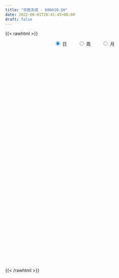 ```yaml
---
title: "华胜天成 - 600410.SH"
date: 2022-06-01T20:41:45+08:00
draft: false
---
```

{{< rawhtml >}}
    <div style="text-align: center">
        <label style="padding: 1rem;"><input style="margin-right: .5rem" type="radio" name="period" value="D" checked onclick="period_change(this)">日</label>
        <label style="padding: 1rem;"><input style="margin-right: .5rem" type="radio" name="period" value="W" onclick="period_change(this)">周</label>
        <label style="padding: 1rem;"><input style="margin-right: .5rem" type="radio" name="period" value="M" onclick="period_change(this)">月</label>
    </div>
    <div id="chart" style="height: 700px;"></div> 
    <script type="text/javascript">
        const D_v = [69247.88,100463.67,100341.13,153006.82,151535.17,101116.41,258297.51,167943.5,125331.64,129805.99,103105.23,179217.36,361509.26,1179442.74,1188783.4199999999,730028.79,515048.38,355319.3,552659.83,359901.08,374373.39,291246.68,448275.56,213821.34,176191.51,331407.83,216852.66,164697.01,276663.46,160978.26,139048.0,141288.55,140179.25,178211.87,171961.9,277904.94,705373.9,360721.02,226083.11,233293.3,279871.24,185705.41,260835.43,200640.84,256568.01,213458.53,238254.69,237160.06,141088.15,133685.34,169226.51,183416.0,126257.2,156723.6,151501.06,87183.41,111827.1,106205.1,173079.97,109061.91,86098.5,150029.02,233425.63,106593.52,78244.27,84532.81,101349.04,79813.33,93870.35,115180.89,175668.72,114642.95,123932.53,91752.19,359206.13,256859.69,167930.75,163287.6,231475.25,201350.36,225375.2,198900.03,124162.66,146781.7,125094.31,81683.02,133338.76,115079.81,137357.46,85097.6,85537.4,94667.72,83549.56,73456.1,70391.27,56892.05,51917.25,73394.75,155547.11,70335.88,86906.1,78142.95,68244.39,68118.6,58750.43,138394.9,90617.33,78700.24,67622.82,98427.9,50975.48,59137.8,98678.0,62322.8,90899.94,86863.34,102602.06,262710.89,201090.06,145022.92,172843.85,135103.63,112146.71,128182.12,90360.91,78663.43,88794.83,146744.73,127652.09,223487.41,915561.96,566722.87,351466.34,297504.8,226996.29,206145.14,248713.21,236112.35,163988.73,165591.58,174675.46,188811.16,147687.0,135399.3,138772.41,157956.94,150666.35,160708.36,144267.02,107963.39,99430.68,142267.9,120054.38,256447.04,226846.2,130569.66,165118.81,139330.95,147529.61,91189.44,230279.17,197123.06,514195.1,1435764.9099999999,598886.61,808571.26,742933.9300000001,544826.21,544408.41,362772.53,559096.02,445202.92,228856.28,243565.16,523812.46,686192.22,417455.48,421089.77,440844.4,329691.45,328409.93,329984.09,569642.28,402892.77,561504.59,615530.01,290331.86,207390.76,184396.29,188419.74,240240.57,269747.64,189895.63,654949.49,845905.48,753821.59,1018879.51,651086.85,1075747.8200000001,1261221.1000000001,1124914.54,704179.34,555358.88,565206.65,388482.78,446627.62,303151.58,369788.8,528806.74,263309.7,270870.89,196938.76,191018.47,296645.96,283312.26,223552.07,197189.85,156255.38,116140.12,218222.71,109401.78,111034.91,147035.47,198147.6,137604.1,271705.31,266632.73,198393.1,150581.64,164830.15,154858.24,198111.14,133221.17,121288.0,199269.93,123374.25,134304.53,143092.42,103927.3,181247.82,137853.33,125015.25,144281.32,223601.22,136484.93,180146.4,167712.15,101572.95,180903.12,158092.9]
const D_histogram = [0.0,0.0057308262,0.0096474926,0.0147397151,0.0228209224,0.0214764479,0.0384325637,0.044242102,0.0343890299,0.0316986103,0.0291182999,0.0343084943,0.0783910095,0.1233521559,0.1706867838,0.1784501848,0.1625055612,0.1391674652,0.1299257883,0.103606386,0.0900053095,0.0689739401,0.0314990767,-0.0054742209,-0.0274572265,-0.0343751686,-0.0536819873,-0.0611633981,-0.0925271497,-0.1109098192,-0.109754463,-0.1057105864,-0.1055517364,-0.0967849871,-0.1026198969,-0.0564466777,-0.0265544885,-0.016031528,-0.01944027,-0.017318247,-0.0079723559,-0.0054194437,0.0016887582,-0.0014878781,-0.0268953521,-0.0527181265,-0.0620111361,-0.0883948907,-0.0951882944,-0.0929588308,-0.0785972426,-0.0667778425,-0.0557428755,-0.0571381776,-0.0597393915,-0.0545276332,-0.0464823147,-0.0427203716,-0.0315321779,-0.0245002859,-0.0191099122,-0.0251982537,-0.0202356927,-0.0174951374,-0.0188037883,-0.0116899411,-0.0047487243,0.0004548912,-0.0008098202,-0.0022315498,0.0052623932,0.0045379587,0.0063481572,0.0058085924,0.0248711165,0.0436766953,0.0516632086,0.0574375374,0.0652207598,0.058390218,0.0617703361,0.0514488438,0.0444504344,0.0308659527,0.0163479262,0.003244924,0.0038336728,-0.0029898709,-0.0147329566,-0.0244431082,-0.0310379697,-0.0352637725,-0.029406502,-0.0232129707,-0.0260149186,-0.0253144098,-0.0249503606,-0.0285884747,-0.044051842,-0.0487852614,-0.0489867386,-0.0500545297,-0.0470280133,-0.0446776162,-0.0389433199,-0.0491688488,-0.0502424595,-0.0396654422,-0.0228882729,-0.0100722313,0.0002503474,0.0116592578,0.0263152954,0.0351583547,0.0474723707,0.0561027819,0.0656731507,0.0885829992,0.0948383689,0.095854551,0.0926769933,0.0804444576,0.0687379274,0.0501599756,0.0364310083,0.0238252456,0.0112536449,-0.0038540523,-0.0223032775,0.0079488426,0.0352132074,0.0514372843,0.0444575544,0.0263895723,0.0067259314,0.0011175193,-0.0030480122,-0.0111892761,-0.0181792878,-0.0170199116,-0.0146037013,-0.0057495191,-0.00607472,-0.0133988406,-0.0087408515,-0.0012642018,-0.0064498133,-0.019285346,-0.0208826468,-0.0191337725,-0.0229937692,-0.0167128334,-0.0101105124,0.0046664823,0.0148474607,0.0203038479,0.0148085238,0.014190381,0.0102474559,0.0088711967,0.0104319539,0.006708039,0.0477149666,0.0723802587,0.0853449656,0.0894636459,0.0933615842,0.086493213,0.0551706977,0.0259914474,-0.0418555427,-0.0996541958,-0.1287524138,-0.1291084526,-0.08114222,-0.0384032386,-0.0164097557,0.0055052033,0.028124109,0.040999941,0.0367897574,0.037323483,0.0534810853,0.056126346,0.0621610966,0.0405061592,0.017854967,0.0040223557,-0.0029288027,-0.009024793,-0.0142446493,-0.0339255012,-0.0539030795,-0.0556657571,-0.0311143493,-0.0110693678,0.026823517,0.0304595666,0.0366147766,0.0707462475,0.0764280356,0.0574243036,0.0461496737,0.0153164566,-0.0108780458,-0.0461688488,-0.0622314474,-0.0576001944,-0.0873350027,-0.097285039,-0.0953673871,-0.0954671127,-0.0863976485,-0.0922812849,-0.1044657708,-0.1190845009,-0.1061114404,-0.106276902,-0.0952811351,-0.0865834508,-0.0725648228,-0.05769515,-0.0448545827,-0.0530020096,-0.0622692213,-0.1022430444,-0.1438184108,-0.1462379313,-0.1485440739,-0.1273453407,-0.1049987662,-0.0796739949,-0.0523521674,-0.0238152046,-0.0023400601,0.0186938575,0.0402205129,0.0595595199,0.0668051707,0.0729587918,0.0760245491,0.0806499655,0.0890175398,0.069094793,0.0648741319,0.0622723304,0.0555742451,0.0510003847,0.0549014195,0.0599556644]
const D_fast = [0.0,0.0071635328,0.0134920723,0.0222692235,0.0360556614,0.0400802989,0.0666445557,0.0835146195,0.0822588049,0.0874930378,0.0921923025,0.1059596203,0.169639888,0.2454390733,0.3354453971,0.3878213443,0.412503111,0.4239568813,0.4471966515,0.4467788457,0.4556790966,0.4518912122,0.422291118,0.3839492651,0.3551019529,0.3395902187,0.3068629032,0.2840906428,0.2295951038,0.1834849795,0.15720172,0.13481795,0.1085888659,0.0931593684,0.0616694844,0.0937310342,0.1169846013,0.1234996798,0.1152308703,0.1130233315,0.1203761336,0.121574185,0.1291045764,0.1255559705,0.0934246585,0.0544223525,0.0296265588,-0.0188559184,-0.0494463957,-0.0704566399,-0.0757443623,-0.0806194228,-0.0835201747,-0.0992000211,-0.1167360829,-0.1251562329,-0.1287314931,-0.1356496428,-0.1323444936,-0.1314376731,-0.1308247775,-0.1432126824,-0.1433090445,-0.1449422736,-0.1509518716,-0.1467605097,-0.1410064739,-0.1356891356,-0.1371563021,-0.1391359191,-0.1303263778,-0.1299163226,-0.1265190848,-0.1256065015,-0.1003261983,-0.0706014457,-0.0496991302,-0.0295654171,-0.0054770047,0.0022900079,0.0211127101,0.0236534287,0.0277676279,0.0218996343,0.0114685894,-0.0008231818,0.0007239852,-0.0068470262,-0.0222733511,-0.0380942797,-0.0524486336,-0.0654903795,-0.0669847345,-0.0665944459,-0.0759001235,-0.081528217,-0.087401758,-0.0981869908,-0.1246633186,-0.1415930533,-0.1540412152,-0.1676226388,-0.1763531257,-0.1851721326,-0.1891736663,-0.2116914074,-0.225325633,-0.2246649763,-0.2136098751,-0.2033118913,-0.1929267258,-0.1786030009,-0.1573681395,-0.1397354916,-0.1155533829,-0.0928972762,-0.0669086197,-0.0218530214,0.0081119405,0.0330917603,0.053083451,0.0609620296,0.0664399813,0.0604020234,0.0557808082,0.0491313569,0.0393731674,0.0233019571,-0.0007230874,0.0315162433,0.0675839099,0.0966673079,0.1008019666,0.0893313776,0.0713492196,0.0660201873,0.0610926527,0.0501540697,0.0386192361,0.0355236345,0.0342889194,0.0417057219,0.039861841,0.0291880102,0.0316607865,0.0388213857,0.0320233209,0.0143664517,0.0075484891,0.0045139203,-0.0050945187,-0.0029917913,0.0010829017,0.0170265169,0.0309193605,0.0414517097,0.0396585165,0.0425879689,0.0412069078,0.0420484479,0.0462171935,0.0441702883,0.0971059576,0.1398663144,0.1741672627,0.2006518545,0.2278901888,0.2426451209,0.22511528,0.2024338915,0.1241230157,0.0414108137,-0.0198755077,-0.0525086597,-0.0248279821,0.0083101896,0.0262012337,0.0494924934,0.0791424264,0.1022682436,0.1072554994,0.1171200958,0.1466479693,0.1633248165,0.1848998413,0.1733714438,0.1551839933,0.142356971,0.1346736119,0.1263214233,0.1175404047,0.0893781775,0.0559248293,0.0402457124,0.0570185328,0.0742961724,0.1188949365,0.1301458778,0.1454547819,0.1972728146,0.2220616117,0.2174139556,0.2176767441,0.1906726412,0.1617586273,0.1149256121,0.0833051516,0.0735363561,0.0219677971,-0.0123034989,-0.0342276938,-0.0581941976,-0.0707241456,-0.0996781032,-0.1379790318,-0.1823688871,-0.1959236867,-0.2226583738,-0.2354828907,-0.248431069,-0.2525536467,-0.2521077615,-0.2504808398,-0.2718787692,-0.2967132862,-0.3622478704,-0.4397778395,-0.4787568428,-0.5181990039,-0.5288366058,-0.5327397229,-0.5273334503,-0.5130996647,-0.4905165031,-0.4696263736,-0.4439189915,-0.412337208,-0.378108321,-0.3541613775,-0.3297680584,-0.3076961639,-0.2829082561,-0.2522862969,-0.2549353454,-0.2429374735,-0.2299711924,-0.2227757164,-0.2145994806,-0.196973091,-0.17692993]
const D_slow = [0.0,0.0014327066,0.0038445797,0.0075295085,0.0132347391,0.018603851,0.028211992,0.0392725175,0.047869775,0.0557944275,0.0630740025,0.0716511261,0.0912488784,0.1220869174,0.1647586134,0.2093711595,0.2499975498,0.2847894161,0.3172708632,0.3431724597,0.3656737871,0.3829172721,0.3907920413,0.3894234861,0.3825591794,0.3739653873,0.3605448905,0.3452540409,0.3221222535,0.2943947987,0.266956183,0.2405285364,0.2141406023,0.1899443555,0.1642893813,0.1501777119,0.1435390897,0.1395312078,0.1346711403,0.1303415785,0.1283484895,0.1269936286,0.1274158182,0.1270438486,0.1203200106,0.107140479,0.091637695,0.0695389723,0.0457418987,0.022502191,0.0028528803,-0.0138415803,-0.0277772992,-0.0420618436,-0.0569966914,-0.0706285997,-0.0822491784,-0.0929292713,-0.1008123157,-0.1069373872,-0.1117148653,-0.1180144287,-0.1230733519,-0.1274471362,-0.1321480833,-0.1350705686,-0.1362577496,-0.1361440268,-0.1363464819,-0.1369043693,-0.135588771,-0.1344542813,-0.132867242,-0.1314150939,-0.1251973148,-0.114278141,-0.1013623388,-0.0870029545,-0.0706977645,-0.05610021,-0.040657626,-0.0277954151,-0.0166828065,-0.0089663183,-0.0048793368,-0.0040681058,-0.0031096876,-0.0038571553,-0.0075403944,-0.0136511715,-0.0214106639,-0.030226607,-0.0375782325,-0.0433814752,-0.0498852049,-0.0562138073,-0.0624513974,-0.0695985161,-0.0806114766,-0.092807792,-0.1050544766,-0.117568109,-0.1293251124,-0.1404945164,-0.1502303464,-0.1625225586,-0.1750831735,-0.184999534,-0.1907216023,-0.1932396601,-0.1931770732,-0.1902622588,-0.1836834349,-0.1748938462,-0.1630257536,-0.1490000581,-0.1325817704,-0.1104360206,-0.0867264284,-0.0627627907,-0.0395935423,-0.0194824279,-0.0022979461,0.0102420478,0.0193497999,0.0253061113,0.0281195225,0.0271560094,0.0215801901,0.0235674007,0.0323707025,0.0452300236,0.0563444122,0.0629418053,0.0646232881,0.064902668,0.0641406649,0.0613433459,0.0567985239,0.052543546,0.0488926207,0.0474552409,0.045936561,0.0425868508,0.0404016379,0.0400855875,0.0384731342,0.0336517977,0.028431136,0.0236476928,0.0178992505,0.0137210422,0.0111934141,0.0123600346,0.0160718998,0.0211478618,0.0248499927,0.028397588,0.0309594519,0.0331772511,0.0357852396,0.0374622493,0.049390991,0.0674860557,0.0888222971,0.1111882086,0.1345286046,0.1561519079,0.1699445823,0.1764424441,0.1659785585,0.1410650095,0.1088769061,0.0765997929,0.0563142379,0.0467134283,0.0426109893,0.0439872902,0.0510183174,0.0612683027,0.070465742,0.0797966128,0.0931668841,0.1071984706,0.1227387447,0.1328652845,0.1373290263,0.1383346152,0.1376024145,0.1353462163,0.131785054,0.1233036787,0.1098279088,0.0959114695,0.0881328822,0.0853655402,0.0920714195,0.0996863112,0.1088400053,0.1265265672,0.1456335761,0.159989652,0.1715270704,0.1753561846,0.1726366731,0.1610944609,0.145536599,0.1311365504,0.1093027998,0.08498154,0.0611396933,0.0372729151,0.015673503,-0.0073968183,-0.033513261,-0.0632843862,-0.0898122463,-0.1163814718,-0.1402017556,-0.1618476183,-0.179988824,-0.1944126115,-0.2056262571,-0.2188767595,-0.2344440649,-0.260004826,-0.2959594287,-0.3325189115,-0.36965493,-0.4014912652,-0.4277409567,-0.4476594554,-0.4607474973,-0.4667012984,-0.4672863135,-0.4626128491,-0.4525577209,-0.4376678409,-0.4209665482,-0.4027268502,-0.383720713,-0.3635582216,-0.3413038367,-0.3240301384,-0.3078116054,-0.2922435228,-0.2783499615,-0.2655998654,-0.2518745105,-0.2368855944]
const D_data = [['2021-05-21', 6.303, 6.303, 6.2731, 6.3629],['2021-05-24', 6.2831, 6.3928, 6.2831, 6.4127],['2021-05-25', 6.3728, 6.4028, 6.3429, 6.4227],['2021-05-26', 6.4127, 6.4526, 6.3928, 6.5623],['2021-05-27', 6.4726, 6.5424, 6.4526, 6.6222],['2021-05-28', 6.5324, 6.4626, 6.4427, 6.5723],['2021-05-31', 6.4726, 6.7618, 6.4726, 6.8416],['2021-06-01', 6.692, 6.7219, 6.6521, 6.7917],['2021-06-02', 6.7119, 6.5524, 6.5424, 6.7219],['2021-06-03', 6.5623, 6.6421, 6.5623, 6.7618],['2021-06-04', 6.6521, 6.6621, 6.6322, 6.7419],['2021-06-07', 6.6521, 6.8017, 6.6521, 6.8216],['2021-06-08', 6.8216, 7.4799, 6.8117, 7.4799],['2021-06-09', 7.6295, 7.8289, 7.4898, 8.2279],['2021-06-10', 7.6295, 8.2478, 7.5597, 8.6068],['2021-06-11', 8.0284, 8.0683, 7.9187, 8.3376],['2021-06-15', 7.9885, 7.9187, 7.7691, 8.158],['2021-06-16', 7.799, 7.8788, 7.789, 8.0583],['2021-06-17', 7.8788, 8.1182, 7.7093, 8.168],['2021-06-18', 7.9985, 7.9486, 7.9187, 8.0783],['2021-06-21', 7.9486, 8.1281, 7.8788, 8.1979],['2021-06-22', 8.1281, 8.0583, 7.9486, 8.1281],['2021-06-23', 7.9785, 7.789, 7.6694, 7.9985],['2021-06-24', 7.799, 7.6594, 7.6394, 7.8489],['2021-06-25', 7.7192, 7.7292, 7.5896, 7.7491],['2021-06-28', 7.7392, 7.8688, 7.7392, 8.0384],['2021-06-29', 7.8289, 7.6594, 7.6295, 7.8788],['2021-06-30', 7.6893, 7.7392, 7.6694, 7.8489],['2021-07-01', 7.7491, 7.3203, 7.3103, 7.809],['2021-07-02', 7.2804, 7.3103, 7.2106, 7.44],['2021-07-05', 7.3602, 7.4599, 7.3203, 7.5098],['2021-07-06', 7.4599, 7.4599, 7.3602, 7.5597],['2021-07-07', 7.3901, 7.3702, 7.2505, 7.4101],['2021-07-08', 7.3402, 7.4499, 7.2904, 7.5198],['2021-07-09', 7.38, 7.22, 7.17, 7.38],['2021-07-12', 7.28, 7.94, 7.27, 7.94],['2021-07-13', 8.29, 7.93, 7.88, 8.29],['2021-07-14', 7.84, 7.8, 7.75, 8.1],['2021-07-15', 7.74, 7.65, 7.56, 7.82],['2021-07-16', 7.64, 7.72, 7.64, 7.84],['2021-07-19', 7.71, 7.85, 7.45, 7.9],['2021-07-20', 7.71, 7.81, 7.62, 7.84],['2021-07-21', 7.81, 7.91, 7.76, 7.97],['2021-07-22', 7.9, 7.81, 7.81, 7.93],['2021-07-23', 7.81, 7.46, 7.45, 7.82],['2021-07-26', 7.42, 7.3, 7.2, 7.49],['2021-07-27', 7.3, 7.38, 7.24, 7.57],['2021-07-28', 7.3, 7.02, 6.9, 7.39],['2021-07-29', 7.06, 7.11, 7.06, 7.18],['2021-07-30', 7.05, 7.14, 6.99, 7.25],['2021-08-02', 7.12, 7.27, 7.08, 7.33],['2021-08-03', 7.32, 7.25, 7.22, 7.4],['2021-08-04', 7.18, 7.25, 7.15, 7.32],['2021-08-05', 7.22, 7.07, 7.05, 7.23],['2021-08-06', 7.05, 6.99, 6.91, 7.16],['2021-08-09', 6.94, 7.04, 6.94, 7.05],['2021-08-10', 7.02, 7.06, 6.98, 7.11],['2021-08-11', 7.07, 6.99, 6.97, 7.1],['2021-08-12', 7.01, 7.08, 7.0, 7.17],['2021-08-13', 7.06, 7.04, 7.01, 7.11],['2021-08-16', 7.04, 7.02, 7.0, 7.07],['2021-08-17', 7.02, 6.84, 6.82, 7.03],['2021-08-18', 6.83, 6.94, 6.61, 7.0],['2021-08-19', 6.84, 6.9, 6.84, 7.03],['2021-08-20', 6.87, 6.82, 6.78, 6.91],['2021-08-23', 6.8, 6.91, 6.79, 6.91],['2021-08-24', 6.92, 6.92, 6.82, 6.94],['2021-08-25', 6.92, 6.91, 6.88, 6.99],['2021-08-26', 6.94, 6.82, 6.82, 6.95],['2021-08-27', 6.8, 6.79, 6.66, 6.81],['2021-08-30', 6.74, 6.9, 6.72, 6.97],['2021-08-31', 6.86, 6.8, 6.78, 6.88],['2021-09-01', 6.8, 6.82, 6.71, 6.84],['2021-09-02', 6.8, 6.78, 6.73, 6.8],['2021-09-03', 7.02, 7.07, 6.98, 7.19],['2021-09-06', 7.03, 7.18, 7.02, 7.23],['2021-09-07', 7.12, 7.14, 7.07, 7.2],['2021-09-08', 7.13, 7.18, 7.09, 7.21],['2021-09-09', 7.2, 7.28, 7.12, 7.28],['2021-09-10', 7.27, 7.14, 7.13, 7.3],['2021-09-13', 7.15, 7.3, 7.09, 7.43],['2021-09-14', 7.3, 7.15, 7.14, 7.41],['2021-09-15', 7.13, 7.18, 7.09, 7.28],['2021-09-16', 7.18, 7.07, 7.05, 7.24],['2021-09-17', 7.08, 7.0, 6.9, 7.11],['2021-09-22', 6.9, 6.95, 6.88, 7.02],['2021-09-23', 7.0, 7.09, 6.96, 7.14],['2021-09-24', 7.1, 6.98, 6.97, 7.15],['2021-09-27', 7.0, 6.86, 6.79, 7.09],['2021-09-28', 6.81, 6.81, 6.75, 6.86],['2021-09-29', 6.77, 6.78, 6.73, 6.85],['2021-09-30', 6.81, 6.75, 6.69, 6.82],['2021-10-08', 6.77, 6.85, 6.76, 6.87],['2021-10-11', 6.83, 6.86, 6.81, 6.89],['2021-10-12', 6.86, 6.73, 6.72, 6.88],['2021-10-13', 6.76, 6.74, 6.66, 6.76],['2021-10-14', 6.75, 6.71, 6.67, 6.77],['2021-10-15', 6.71, 6.62, 6.62, 6.73],['2021-10-18', 6.58, 6.38, 6.3, 6.59],['2021-10-19', 6.46, 6.41, 6.35, 6.47],['2021-10-20', 6.42, 6.4, 6.39, 6.54],['2021-10-21', 6.4, 6.33, 6.32, 6.42],['2021-10-22', 6.32, 6.33, 6.27, 6.38],['2021-10-25', 6.33, 6.28, 6.26, 6.36],['2021-10-26', 6.28, 6.29, 6.26, 6.31],['2021-10-27', 6.3, 6.02, 5.99, 6.3],['2021-10-28', 5.99, 6.04, 5.93, 6.07],['2021-10-29', 6.02, 6.15, 6.0, 6.18],['2021-11-01', 6.15, 6.25, 6.14, 6.27],['2021-11-02', 6.25, 6.24, 6.18, 6.4],['2021-11-03', 6.22, 6.24, 6.21, 6.31],['2021-11-04', 6.28, 6.29, 6.24, 6.32],['2021-11-05', 6.31, 6.39, 6.3, 6.44],['2021-11-08', 6.38, 6.38, 6.32, 6.4],['2021-11-09', 6.41, 6.49, 6.38, 6.53],['2021-11-10', 6.48, 6.52, 6.47, 6.56],['2021-11-11', 6.53, 6.61, 6.53, 6.68],['2021-11-12', 6.63, 6.91, 6.6, 7.05],['2021-11-15', 6.88, 6.84, 6.78, 7.05],['2021-11-16', 6.85, 6.86, 6.76, 6.92],['2021-11-17', 6.69, 6.87, 6.62, 6.89],['2021-11-18', 6.88, 6.78, 6.73, 6.97],['2021-11-19', 6.83, 6.78, 6.68, 6.83],['2021-11-22', 6.73, 6.66, 6.65, 6.79],['2021-11-23', 6.66, 6.67, 6.61, 6.7],['2021-11-24', 6.68, 6.64, 6.6, 6.7],['2021-11-25', 6.65, 6.59, 6.56, 6.67],['2021-11-26', 6.57, 6.49, 6.37, 6.58],['2021-11-29', 6.45, 6.35, 6.32, 6.46],['2021-11-30', 6.44, 6.99, 6.43, 6.99],['2021-12-01', 7.3, 7.13, 7.07, 7.42],['2021-12-02', 7.07, 7.15, 7.01, 7.3],['2021-12-03', 7.1, 6.93, 6.92, 7.12],['2021-12-06', 6.9, 6.76, 6.73, 6.93],['2021-12-07', 6.8, 6.66, 6.61, 6.83],['2021-12-08', 6.67, 6.78, 6.67, 6.84],['2021-12-09', 6.78, 6.78, 6.76, 6.99],['2021-12-10', 6.77, 6.7, 6.65, 6.81],['2021-12-13', 6.69, 6.67, 6.62, 6.75],['2021-12-14', 6.66, 6.75, 6.63, 6.77],['2021-12-15', 6.77, 6.77, 6.71, 6.84],['2021-12-16', 6.8, 6.88, 6.75, 6.91],['2021-12-17', 6.89, 6.79, 6.78, 6.91],['2021-12-20', 6.79, 6.68, 6.67, 6.88],['2021-12-21', 6.63, 6.82, 6.62, 6.82],['2021-12-22', 6.85, 6.89, 6.81, 6.9],['2021-12-23', 6.9, 6.74, 6.7, 6.9],['2021-12-24', 6.75, 6.59, 6.58, 6.8],['2021-12-27', 6.59, 6.68, 6.49, 6.68],['2021-12-28', 6.65, 6.71, 6.64, 6.75],['2021-12-29', 6.69, 6.62, 6.61, 6.73],['2021-12-30', 6.61, 6.74, 6.58, 6.8],['2021-12-31', 6.74, 6.77, 6.69, 6.8],['2022-01-04', 6.78, 6.93, 6.78, 6.96],['2022-01-05', 6.92, 6.95, 6.82, 7.02],['2022-01-06', 6.9, 6.95, 6.86, 6.96],['2022-01-07', 6.98, 6.83, 6.82, 7.05],['2022-01-10', 6.83, 6.89, 6.71, 6.96],['2022-01-11', 6.89, 6.85, 6.83, 7.0],['2022-01-12', 6.86, 6.88, 6.85, 6.94],['2022-01-13', 6.98, 6.93, 6.91, 7.08],['2022-01-14', 6.88, 6.87, 6.85, 7.04],['2022-01-17', 6.94, 7.56, 6.93, 7.56],['2022-01-18', 7.79, 7.59, 7.51, 8.18],['2022-01-19', 7.45, 7.62, 7.41, 7.71],['2022-01-20', 7.51, 7.64, 7.45, 7.94],['2022-01-21', 7.6, 7.75, 7.54, 7.9],['2022-01-24', 7.7, 7.7, 7.5, 7.85],['2022-01-25', 7.61, 7.37, 7.25, 7.68],['2022-01-26', 7.4, 7.29, 7.16, 7.58],['2022-01-27', 7.21, 6.56, 6.56, 7.27],['2022-01-28', 6.36, 6.31, 6.26, 6.48],['2022-02-07', 6.43, 6.36, 6.28, 6.47],['2022-02-08', 6.36, 6.55, 6.3, 6.56],['2022-02-09', 6.56, 7.21, 6.56, 7.21],['2022-02-10', 7.2, 7.35, 7.08, 7.38],['2022-02-11', 7.35, 7.25, 7.22, 7.48],['2022-02-14', 7.17, 7.37, 7.05, 7.4],['2022-02-15', 7.37, 7.52, 7.21, 7.57],['2022-02-16', 7.62, 7.53, 7.43, 7.62],['2022-02-17', 7.43, 7.38, 7.33, 7.51],['2022-02-18', 7.4, 7.47, 7.4, 7.63],['2022-02-21', 7.8, 7.76, 7.62, 7.87],['2022-02-22', 7.65, 7.7, 7.53, 7.84],['2022-02-23', 7.73, 7.83, 7.61, 8.1],['2022-02-24', 7.8, 7.5, 7.35, 7.89],['2022-02-25', 7.6, 7.41, 7.38, 7.68],['2022-02-28', 7.4, 7.45, 7.27, 7.47],['2022-03-01', 7.42, 7.5, 7.38, 7.55],['2022-03-02', 7.46, 7.49, 7.42, 7.6],['2022-03-03', 7.51, 7.48, 7.43, 7.58],['2022-03-04', 7.41, 7.23, 7.18, 7.45],['2022-03-07', 7.25, 7.1, 7.03, 7.3],['2022-03-08', 7.14, 7.24, 7.06, 7.81],['2022-03-09', 7.3, 7.61, 6.86, 7.75],['2022-03-10', 7.77, 7.67, 7.52, 7.9],['2022-03-11', 7.53, 8.07, 7.5, 8.07],['2022-03-14', 7.89, 7.79, 7.72, 7.97],['2022-03-15', 7.72, 7.89, 7.63, 8.39],['2022-03-16', 8.0, 8.41, 7.89, 8.56],['2022-03-17', 8.3, 8.24, 8.06, 8.34],['2022-03-18', 8.11, 7.97, 7.86, 8.13],['2022-03-21', 7.91, 8.05, 7.81, 8.07],['2022-03-22', 7.96, 7.74, 7.7, 7.96],['2022-03-23', 7.75, 7.67, 7.63, 7.88],['2022-03-24', 7.63, 7.39, 7.37, 7.65],['2022-03-25', 7.37, 7.47, 7.37, 7.55],['2022-03-28', 7.42, 7.67, 7.37, 7.68],['2022-03-29', 7.61, 7.13, 7.13, 7.61],['2022-03-30', 7.13, 7.21, 7.09, 7.25],['2022-03-31', 7.17, 7.27, 7.1, 7.28],['2022-04-01', 7.2, 7.18, 7.12, 7.24],['2022-04-06', 7.18, 7.25, 7.17, 7.32],['2022-04-07', 7.23, 7.0, 6.93, 7.25],['2022-04-08', 6.97, 6.79, 6.67, 6.99],['2022-04-11', 6.78, 6.59, 6.55, 6.89],['2022-04-12', 6.64, 6.83, 6.5, 6.84],['2022-04-13', 6.8, 6.6, 6.6, 6.8],['2022-04-14', 6.68, 6.67, 6.62, 6.75],['2022-04-15', 6.63, 6.6, 6.41, 6.69],['2022-04-18', 6.54, 6.64, 6.45, 6.64],['2022-04-19', 6.69, 6.65, 6.58, 6.73],['2022-04-20', 6.75, 6.63, 6.63, 6.79],['2022-04-21', 6.6, 6.31, 6.3, 6.6],['2022-04-22', 6.25, 6.17, 6.14, 6.29],['2022-04-25', 6.0, 5.55, 5.55, 6.02],['2022-04-26', 5.49, 5.17, 5.13, 5.53],['2022-04-27', 5.09, 5.38, 5.03, 5.38],['2022-04-28', 5.33, 5.2, 5.14, 5.38],['2022-04-29', 5.13, 5.38, 5.13, 5.41],['2022-05-05', 5.38, 5.36, 5.3, 5.46],['2022-05-06', 5.26, 5.39, 5.18, 5.51],['2022-05-09', 5.38, 5.44, 5.36, 5.54],['2022-05-10', 5.35, 5.51, 5.32, 5.52],['2022-05-11', 5.55, 5.48, 5.48, 5.68],['2022-05-12', 5.45, 5.53, 5.41, 5.57],['2022-05-13', 5.54, 5.61, 5.52, 5.64],['2022-05-16', 5.72, 5.67, 5.61, 5.78],['2022-05-17', 5.65, 5.58, 5.52, 5.66],['2022-05-18', 5.69, 5.6, 5.59, 5.82],['2022-05-19', 5.52, 5.59, 5.51, 5.62],['2022-05-20', 5.58, 5.64, 5.57, 5.67],['2022-05-23', 5.67, 5.74, 5.65, 5.75],['2022-05-24', 5.79, 5.37, 5.36, 5.83],['2022-05-25', 5.43, 5.51, 5.39, 5.53],['2022-05-26', 5.52, 5.52, 5.36, 5.58],['2022-05-27', 5.53, 5.45, 5.4, 5.57],['2022-05-30', 5.48, 5.45, 5.38, 5.49],['2022-05-31', 5.45, 5.56, 5.35, 5.57],['2022-06-01', 5.56, 5.61, 5.55, 5.67]]
const W_v = [732671.5299999999,143003.83,500405.36,360958.62,872988.8899999999,758274.3600000001,1059009.8999999999,1284293.8400000001,741467.5699999999,852354.5,1805895.3200000001,1757381.1100000003,873027.76,692950.71,672318.21,1079575.3599999999,1392821.3100000001,798262.1799999999,612245.88,533136.6799999999,1159046.52,913826.6200000001,902145.72,750956.6599999999,1046851.4999999999,639656.74,743120.7799999999,523808.3799999999,478893.98,235993.63,123906.46,2393870.3899999997,4195340.2800000003,2677134.0,2482165.9500000002,2197102.77,1664905.9300000002,1754727.25,3614411.6699999999,3026683.3999999999,1452966.6200000001,1285796.8299999998,1201491.8300000001,1286540.22,850734.3100000001,758477.58,979503.64,1203523.1099999999,1133430.7,1186690.8200000001,1089464.1000000001,942951.1299999999,1183982.28,618903.45,571187.8800000001,682693.49,489519.22,438875.77,392315.36,255306.05,294831.17,256431.29,603738.2,866050.46,703355.23,806368.88,873330.49,972942.72,1166488.6499999999,753419.13,1356030.6299999999,660641.71,543754.3,502532.94,274759.61,877333.6099999999,914071.8399999999,605745.3100000001,761425.4299999999,676087.02,1597721.29,1978528.22,4196959.7199999997,3437610.1299999999,4523794.29,4347097.8499999996,2057096.98,2197417.23,2706713.8600000003,2233653.21,3324621.4100000001,8515616.9700000007,11533300.9800000004,7829349.1599999992,6003479.25,2950201.2300000004,4657320.1900000004,3608741.3499999996,2992270.5499999998,5421627.7199999988,3373116.0899999999,2250398.5900000003,3875078.4900000002,3421639.0499999998,3409444.4800000004,2529340.2400000002,2984241.4199999999,3572650.21,5007709.9200000009,2883384.8400000003,4838154.4100000001,2705050.5900000003,220995.76,1189804.6100000001,2439908.8599999999,1656424.0,2460937.8500000001,1649708.9300000002,1358900.3,1107571.8800000001,853077.87,933475.3200000001,2498465.2999999998,2777134.7999999998,1586706.8500000001,1353501.3999999999,2267837.5,2325353.0099999998,1961267.8400000001,2687791.0199999996,2846604.3600000003,4949476.5,5368387.1500000004,6043775.0699999994,6249917.1499999994,4044046.23,5084874.4100000001,8049557.8000000007,6010689.0800000001,3388264.0800000001,4469270.9699999997,4875881.5499999998,6614330.21,7233135.6699999999,6026910.8200000003,2853175.4199999999,3302143.1600000001,2490646.7199999997,2413923.1600000001,1527201.79,3190940.9299999997,5951584.5499999989,4981042.959999999,3128447.0199999996,2202333.7000000002,3202607.3399999999,1728247.8400000003,1483043.3200000001,1485912.23,1099282.47,1373968.0700000001,895399.17,698979.7,317143.36,143609.09,703010.48,535842.96,1486489.72,952047.8400000001,819408.7700000001,568495.3199999999,766310.84,962654.8899999999,735846.6899999999,659742.6800000001,568116.79,765470.2699999999,950674.6000000001,1036476.99,831375.3999999999,897519.9199999999,696746.6899999999,404264.86,429956.67,1104658.6499999999,982663.26,812223.24,498076.76,837484.2100000001,606312.0699999999,445077.15,537403.91,761872.1399999999,1030195.9800000001,162523.97,483596.94,394140.44,606463.2000000001,784483.87,3638981.5699999998,1782928.5899999999,1503908.4800000002,1150599.22,770689.5699999999,1803376.2700000003,1183620.9300000002,963646.77,787124.3700000001,587357.49,654390.9400000001,474746.42,865202.52,1020903.65,820313.9000000001,330101.59,402660.1799999999,83549.56,326051.42,459176.43,434581.5,374842.0,605399.03,766207.1699999999,532746.02,2184890.6699999999,1215471.79,840753.9300000001,743503.36,613983.37,778981.71,805452.23,4100351.8100000001,2456306.0900000003,2099881.6000000001,1850019.6400000001,2439901.5100000002,1090195.0,3463451.7000000002,4817149.6500000004,2258827.5100000002,1629714.8899999999,770976.6900000001,911360.13,703223.86,1052142.9299999999,352969.38,711457.88,691136.12,852226.02,440568.97]
const W_histogram = [0.0,-0.0397392593,-0.0479611489,-0.0497685855,-0.0050873288,0.0361199886,0.089314949,0.1281094599,0.1416656647,0.142160234,0.2104440111,0.223798697,0.2078263026,0.176988476,0.1102921598,0.1088918857,0.0605576538,-0.0330818971,-0.0567877071,-0.0926794998,-0.0874466304,-0.0672339941,-0.0334906929,-0.0219770723,-0.0186384908,-0.0754332075,-0.0652224435,-0.1016986719,-0.1444825265,-0.1545882866,-0.1408091538,0.0111795167,0.1143775409,0.1460073375,0.0935702276,0.1480388362,0.1508877428,0.1663082036,0.1966214246,0.2007978561,0.1431348051,0.0929321706,0.0233283803,-0.061145288,-0.1573084762,-0.2017856385,-0.2432460088,-0.3646077983,-0.3818851692,-0.3807072014,-0.349433662,-0.3058514629,-0.2764742955,-0.2861261521,-0.2555648184,-0.2300403361,-0.2065784335,-0.1870765418,-0.1623882568,-0.1429995368,-0.1117451106,-0.1030147585,-0.1810452125,-0.2295505976,-0.2310721232,-0.1866608201,-0.1445844941,-0.0518517346,-0.0337475391,0.0021346528,0.0650598623,0.0830567302,0.0927119944,0.0703838419,0.0709409864,0.104075456,0.1226225663,0.1199705202,0.0797673824,0.0884530299,0.1455548439,0.187111471,0.3185875503,0.3457256513,0.4532556702,0.4596823987,0.4547065014,0.4005181075,0.3764880688,0.3711305099,0.3858012707,0.4062971236,0.5091154805,0.4714956627,0.3747078953,0.2183659961,0.1384788237,0.1313482918,0.0695285977,0.0876770056,-0.0516470932,-0.1221767487,-0.0903519181,-0.0815874534,-0.1358283354,-0.1514465433,-0.1493191085,-0.1282204148,-0.0541164865,0.009428731,0.0503036026,-0.0002484675,-0.0520966355,-0.0726983588,-0.0972437625,-0.0782844915,-0.0735310171,-0.0974571847,-0.1588405433,-0.2134393314,-0.25027728,-0.2468057563,-0.2030742541,-0.1689702304,-0.1734270703,-0.1366365099,-0.1003840948,-0.0642324465,-0.0800725164,-0.109701141,-0.1099651912,-0.0223238369,-0.0308516929,0.0996719828,0.1654532191,0.1518958969,0.1385232334,0.2120351946,0.196564504,0.1536299551,0.1601698303,0.27387342,0.3941706631,0.3799061911,0.2735567162,0.1963899317,0.1582596964,0.0604831631,-0.0163328114,-0.079763364,-0.0550670627,0.1013560463,0.0787217983,-0.0093139477,-0.0210485561,-0.0275771078,-0.0737186523,-0.139549311,-0.1929557006,-0.2410598072,-0.3056863478,-0.3091162447,-0.3458592336,-0.3695865013,-0.3442429154,-0.3205061098,-0.3008429337,-0.4196396056,-0.4544652122,-0.4433450703,-0.4182774353,-0.3911911509,-0.32709396,-0.3079607398,-0.2886761698,-0.2830131331,-0.2492656711,-0.2213887709,-0.214057932,-0.2010453113,-0.2247984,-0.2488292109,-0.2292024394,-0.1623478119,-0.0906668556,-0.0233345139,-0.0086635475,0.0117094203,0.0619330154,0.0943584266,0.1168915449,0.1413302273,0.1513520668,0.1113771287,0.0845434615,0.0798920857,0.0726579629,0.0837510684,0.1081052457,0.2162569009,0.273389437,0.2885634647,0.2632539462,0.2342673674,0.241633227,0.2223458046,0.1830278692,0.1436481527,0.1187301923,0.0866814419,0.0637710904,0.0674276375,0.0739887289,0.0684560446,0.0631353428,0.04468082,0.0399196816,0.0228400639,-0.0049463131,-0.030955655,-0.02761376,0.0118816172,0.0304583216,0.0246695388,0.0504430658,0.0517753417,0.0580221206,0.0483823817,0.0534310513,0.0596415714,0.0648424625,0.1225969471,0.0619270171,0.0819562719,0.1053807329,0.1115961645,0.0987870168,0.1395939695,0.1515605206,0.1189506575,0.0732412214,0.0151686929,-0.0348795642,-0.0925114929,-0.1746390656,-0.2163626016,-0.2166796098,-0.2026586901,-0.1939640204,-0.1662852646]
const W_fast = [0.0,-0.0496740741,-0.0698862509,-0.0841358339,-0.0407264094,0.0095109051,0.0850346027,0.1558564786,0.2048290996,0.2408637274,0.3617585073,0.4310628675,0.4670470487,0.480456341,0.4413330648,0.4671557622,0.4339609437,0.3320509185,0.2941481818,0.2350865141,0.218457726,0.2218618637,0.2472324917,0.2532518442,0.251930803,0.1762777845,0.1701829376,0.1082820412,0.0293775549,-0.0193752768,-0.0407984324,0.1139851172,0.2457775266,0.3139091576,0.2848646046,0.3763429222,0.4169137646,0.4739112762,0.5533798535,0.6077557489,0.5858763993,0.5589068074,0.4951351122,0.3953751218,0.2598848146,0.1649612427,0.0626893702,-0.1498243689,-0.2625730321,-0.3565718647,-0.4126567408,-0.4455374073,-0.4852788138,-0.5664622085,-0.5997920794,-0.6317776811,-0.6599603869,-0.6872276306,-0.7031364098,-0.7194975741,-0.7161794255,-0.733202763,-0.8564945201,-0.9623875547,-1.0216771111,-1.0239310129,-1.0180008105,-0.9382309846,-0.9285636739,-0.8921478188,-0.8129576438,-0.7741965933,-0.7413633305,-0.7460955225,-0.7278031314,-0.6686497979,-0.619447046,-0.592106462,-0.6123677542,-0.5815688492,-0.4880783243,-0.3997438295,-0.1886208626,-0.0750513487,0.1457925877,0.2671399158,0.375840644,0.4217817769,0.4918737554,0.5792988239,0.6904199024,0.8124900363,1.0425872632,1.1228413611,1.1197305676,1.0179801674,0.9727127009,0.9984192419,0.9539816973,0.9940493566,0.8418134845,0.7407396419,0.7499764929,0.7383440942,0.6501461283,0.5966662847,0.5614639424,0.5505075324,0.611082339,0.6769847392,0.7304355116,0.6798213245,0.6149489977,0.5761726846,0.5273163404,0.5267044885,0.5130752086,0.4647847448,0.3636912504,0.2557326294,0.1563253608,0.0980954454,0.0910583841,0.0829198502,0.0351062427,0.0377376757,0.0488940671,0.0689876037,0.0331294047,-0.0239245051,-0.0516798532,0.030380542,0.0141397627,0.1695814341,0.2767259752,0.3011426273,0.322400772,0.4489215319,0.4825919674,0.4780649072,0.52464724,0.7068191847,0.9256590936,1.0063711694,0.9684108735,0.9403415719,0.9417762607,0.8591205182,0.7782213408,0.6948499473,0.7057794828,0.8875416035,0.8845878051,0.7942235721,0.7772268246,0.763803996,0.6992327884,0.598514802,0.4968694872,0.3885004288,0.2474523012,0.1667433431,0.0435355459,-0.0725883471,-0.1333054901,-0.1896952119,-0.2452427693,-0.4689493426,-0.6173912522,-0.7171073779,-0.7966091017,-0.867320605,-0.8849969041,-0.9428538689,-0.9957383413,-1.0608285879,-1.0893975437,-1.1168678362,-1.1630514803,-1.2003001874,-1.2802528761,-1.3664909897,-1.4041648281,-1.3778971536,-1.3288829111,-1.267384198,-1.2548791185,-1.2315787955,-1.1658719466,-1.1098569288,-1.0581009242,-0.998329685,-0.9504698288,-0.9626004848,-0.9682982866,-0.9529766409,-0.942046273,-0.9100154005,-0.8586349117,-0.6964190312,-0.5709391359,-0.483624242,-0.4431202739,-0.4135400109,-0.3457658446,-0.3094668158,-0.303027784,-0.3064954623,-0.3017308746,-0.3121092645,-0.3190768433,-0.298563387,-0.2735051133,-0.2619237865,-0.2514606525,-0.2587449704,-0.2535261884,-0.2648957901,-0.2939187454,-0.327667001,-0.331228546,-0.2887627645,-0.2625714796,-0.2621928778,-0.2238085843,-0.209532473,-0.188780164,-0.1863243074,-0.167917875,-0.1467969621,-0.1253854553,-0.036981734,-0.0821699097,-0.0416515869,0.0081180573,0.04223253,0.0541201365,0.1298255817,0.1796822628,0.1768100641,0.1494109334,0.0951305781,0.03636243,-0.0443973719,-0.170184711,-0.2659988974,-0.3204858081,-0.3571295609,-0.3969258964,-0.4108184567]
const W_slow = [0.0,-0.0099348148,-0.021925102,-0.0343672484,-0.0356390806,-0.0266090835,-0.0042803462,0.0277470187,0.0631634349,0.0987034934,0.1513144962,0.2072641704,0.2592207461,0.3034678651,0.331040905,0.3582638765,0.3734032899,0.3651328156,0.3509358889,0.3277660139,0.3059043563,0.2890958578,0.2807231846,0.2752289165,0.2705692938,0.2517109919,0.2354053811,0.2099807131,0.1738600815,0.1352130098,0.1000107214,0.1028056005,0.1313999858,0.1679018201,0.191294377,0.2283040861,0.2660260218,0.3076030727,0.3567584288,0.4069578928,0.4427415941,0.4659746368,0.4718067319,0.4565204099,0.4171932908,0.3667468812,0.305935379,0.2147834294,0.1193121371,0.0241353367,-0.0632230788,-0.1396859445,-0.2088045183,-0.2803360564,-0.344227261,-0.401737345,-0.4533819534,-0.5001510888,-0.540748153,-0.5764980372,-0.6044343149,-0.6301880045,-0.6754493076,-0.7328369571,-0.7906049879,-0.8372701929,-0.8734163164,-0.8863792501,-0.8948161348,-0.8942824716,-0.878017506,-0.8572533235,-0.8340753249,-0.8164793644,-0.7987441178,-0.7727252538,-0.7420696123,-0.7120769822,-0.6921351366,-0.6700218791,-0.6336331682,-0.5868553004,-0.5072084129,-0.420777,-0.3074630825,-0.1925424828,-0.0788658575,0.0212636694,0.1153856866,0.2081683141,0.3046186317,0.4061929126,0.5334717828,0.6513456984,0.7450226723,0.7996141713,0.8342338772,0.8670709502,0.8844530996,0.906372351,0.8934605777,0.8629163905,0.840328411,0.8199315476,0.7859744638,0.748112828,0.7107830508,0.6787279472,0.6651988255,0.6675560083,0.6801319089,0.6800697921,0.6670456332,0.6488710435,0.6245601029,0.60498898,0.5866062257,0.5622419295,0.5225317937,0.4691719608,0.4066026408,0.3449012017,0.2941326382,0.2518900806,0.208533313,0.1743741856,0.1492781619,0.1332200502,0.1132019211,0.0857766359,0.0582853381,0.0527043788,0.0449914556,0.0699094513,0.1112727561,0.1492467303,0.1838775387,0.2368863373,0.2860274633,0.3244349521,0.3644774097,0.4329457647,0.5314884305,0.6264649783,0.6948541573,0.7439516402,0.7835165643,0.7986373551,0.7945541522,0.7746133112,0.7608465456,0.7861855571,0.8058660067,0.8035375198,0.7982753808,0.7913811038,0.7729514407,0.738064113,0.6898251878,0.629560236,0.5531386491,0.4758595879,0.3893947795,0.2969981542,0.2109374253,0.1308108979,0.0556001644,-0.049309737,-0.16292604,-0.2737623076,-0.3783316664,-0.4761294541,-0.5579029441,-0.6348931291,-0.7070621715,-0.7778154548,-0.8401318726,-0.8954790653,-0.9489935483,-0.9992548761,-1.0554544761,-1.1176617788,-1.1749623887,-1.2155493417,-1.2382160556,-1.244049684,-1.2462155709,-1.2432882158,-1.227804962,-1.2042153554,-1.1749924691,-1.1396599123,-1.1018218956,-1.0739776134,-1.0528417481,-1.0328687266,-1.0147042359,-0.9937664688,-0.9667401574,-0.9126759322,-0.8443285729,-0.7721877067,-0.7063742202,-0.6478073783,-0.5873990716,-0.5318126204,-0.4860556531,-0.450143615,-0.4204610669,-0.3987907064,-0.3828479338,-0.3659910244,-0.3474938422,-0.3303798311,-0.3145959954,-0.3034257904,-0.29344587,-0.287735854,-0.2889724323,-0.296711346,-0.303614786,-0.3006443817,-0.2930298013,-0.2868624166,-0.2742516501,-0.2613078147,-0.2468022846,-0.2347066891,-0.2213489263,-0.2064385335,-0.1902279178,-0.1595786811,-0.1440969268,-0.1236078588,-0.0972626756,-0.0693636345,-0.0446668803,-0.0097683879,0.0281217423,0.0578594066,0.076169712,0.0799618852,0.0712419942,0.048114121,0.0044543546,-0.0496362958,-0.1038061983,-0.1544708708,-0.2029618759,-0.2445331921]
const W_data = [['2017-07-14', 8.9351, 8.7868, 8.6979, 9.3403],['2017-07-21', 8.7671, 8.1641, 8.0554, 8.7671],['2017-08-04', 8.4804, 8.3915, 8.2333, 8.8066],['2017-08-11', 8.3618, 8.4014, 8.3421, 8.6682],['2017-08-18', 8.3816, 9.0735, 8.3816, 9.3107],['2017-08-25', 9.0735, 9.2711, 8.7868, 9.3403],['2017-09-01', 9.281, 9.7258, 9.1822, 9.7357],['2017-09-08', 9.6665, 9.884, 9.6665, 10.2398],['2017-09-15', 9.884, 9.8246, 9.6863, 10.2398],['2017-09-22', 9.795, 9.8246, 9.627, 10.3287],['2017-09-29', 9.884, 11.0206, 9.6764, 11.3665],['2017-10-13', 11.1689, 10.7537, 10.6351, 11.5148],['2017-10-20', 10.7241, 10.5857, 10.0717, 10.7241],['2017-10-27', 10.5264, 10.4671, 10.1113, 10.7636],['2017-11-03', 10.477, 9.9136, 9.8049, 10.477],['2017-11-10', 10.0026, 10.6846, 9.8938, 10.7241],['2017-11-17', 10.6549, 10.0816, 9.8148, 10.8427],['2017-11-24', 9.8938, 9.1921, 9.1624, 10.1113],['2017-12-01', 9.3206, 9.7653, 9.2514, 9.8345],['2017-12-08', 9.7159, 9.4392, 9.024, 9.7851],['2017-12-15', 9.9828, 9.8444, 9.6863, 10.2595],['2017-12-22', 9.795, 10.0816, 9.5281, 10.22],['2017-12-29', 9.9927, 10.3979, 9.795, 10.4078],['2018-01-05', 10.4177, 10.2595, 10.131, 10.5165],['2018-01-12', 10.1904, 10.22, 10.1014, 10.6944],['2018-01-19', 10.0816, 9.3206, 9.2514, 10.1409],['2018-01-26', 9.3403, 10.0124, 9.1525, 10.1607],['2018-02-02', 9.9927, 9.3206, 9.0932, 10.1113],['2018-02-09', 9.1921, 8.9549, 8.7671, 9.5677],['2018-02-14', 9.0438, 9.1229, 8.9944, 9.5182],['2018-02-23', 9.1921, 9.3304, 9.1624, 9.3996],['2018-03-02', 9.4194, 11.4753, 9.3008, 11.6927],['2018-03-09', 11.5642, 11.6235, 11.1491, 12.0485],['2018-03-16', 11.6729, 11.2183, 10.9811, 12.1375],['2018-03-23', 11.2183, 10.2299, 10.1014, 11.9299],['2018-03-30', 10.2991, 11.7026, 10.2991, 11.7817],['2018-04-04', 11.7224, 11.3665, 11.3567, 12.5131],['2018-04-13', 11.4357, 11.7421, 11.0997, 11.9695],['2018-04-20', 11.7224, 12.2462, 11.1491, 12.9084],['2018-04-27', 12.5427, 12.2264, 11.8706, 13.116],['2018-05-04', 12.3549, 11.5049, 11.1293, 12.7108],['2018-05-11', 11.5642, 11.4654, 11.2282, 11.92],['2018-05-18', 11.4456, 11.0107, 10.8328, 11.6433],['2018-05-25', 11.1194, 10.4572, 10.4276, 11.4456],['2018-06-01', 10.4968, 9.795, 9.7456, 10.6944],['2018-06-08', 9.8345, 9.9729, 9.6962, 10.2101],['2018-06-15', 9.963, 9.6467, 9.5874, 10.4276],['2018-06-22', 9.4095, 7.9961, 7.5909, 9.5479],['2018-06-29', 8.0752, 8.6485, 7.7589, 8.6979],['2018-07-06', 8.6485, 8.54, 8.2333, 8.9549],['2018-07-13', 8.5599, 8.7092, 7.9926, 8.7789],['2018-07-20', 8.6993, 8.7889, 8.4106, 8.8984],['2018-07-27', 8.759, 8.55, 8.4803, 9.2268],['2018-08-03', 8.5599, 7.8533, 7.7836, 8.5898],['2018-08-10', 7.8831, 8.1519, 7.7338, 8.2414],['2018-08-17', 8.0623, 7.9926, 7.9229, 8.5102],['2018-08-24', 7.6641, 7.8632, 7.6641, 8.0623],['2018-08-31', 7.8732, 7.7039, 7.684, 8.1618],['2018-09-07', 7.7139, 7.6741, 7.5546, 7.9826],['2018-09-14', 7.6741, 7.5248, 7.475, 7.7239],['2018-09-21', 7.5148, 7.6243, 7.3655, 7.7039],['2018-09-28', 7.5546, 7.276, 7.266, 7.6542],['2018-10-12', 7.1963, 5.7929, 5.6934, 7.2262],['2018-10-19', 5.7929, 5.554, 5.0962, 5.8825],['2018-10-26', 5.5739, 5.7133, 5.335, 5.9123],['2018-11-02', 5.7332, 6.1214, 5.5839, 6.1313],['2018-11-09', 6.1014, 6.0716, 5.992, 6.4001],['2018-11-16', 6.0218, 6.8679, 6.0218, 6.9475],['2018-11-23', 6.8679, 6.0716, 6.0616, 7.2461],['2018-11-30', 6.0815, 6.3005, 6.0716, 6.6588],['2018-12-07', 6.629, 6.8081, 6.4299, 7.2162],['2018-12-14', 6.6987, 6.4001, 6.3901, 6.7982],['2018-12-21', 6.3602, 6.3204, 6.1313, 6.5195],['2018-12-28', 6.2906, 5.8327, 5.8028, 6.3503],['2019-01-04', 5.9223, 6.0019, 5.6237, 6.0218],['2019-01-11', 6.0318, 6.4598, 6.0119, 6.629],['2019-01-18', 6.4598, 6.4001, 6.2906, 7.0172],['2019-01-25', 6.42, 6.1711, 6.1313, 6.4697],['2019-02-01', 6.2408, 5.564, 5.4346, 6.3304],['2019-02-15', 5.564, 6.0616, 5.554, 6.201],['2019-02-22', 6.1214, 6.848, 6.1214, 6.8579],['2019-03-01', 6.9077, 6.9674, 6.848, 7.3158],['2019-03-08', 7.1267, 8.6893, 7.0371, 9.197],['2019-03-15', 9.0775, 8.0125, 7.903, 9.396],['2019-03-22', 8.112, 9.6548, 7.8732, 9.7544],['2019-03-29', 10.1525, 9.0278, 8.4007, 10.6203],['2019-04-04', 9.0377, 9.2368, 9.0278, 9.6051],['2019-04-12', 9.3463, 8.7988, 8.7192, 9.5354],['2019-04-19', 9.2567, 9.2865, 8.8287, 9.6349],['2019-04-26', 9.2865, 9.7643, 8.6694, 9.7643],['2019-04-30', 9.9634, 10.3814, 9.0377, 10.7298],['2019-05-10', 9.9236, 10.9189, 9.4558, 11.755],['2019-05-17', 11.5659, 12.7205, 11.4564, 14.3329],['2019-05-24', 12.9793, 11.6156, 11.4663, 13.7755],['2019-05-31', 11.8844, 10.9488, 10.6999, 12.5911],['2019-06-06', 11.0782, 9.8638, 9.7743, 11.0881],['2019-06-14', 9.9534, 10.4411, 9.8638, 11.317],['2019-06-21', 10.3217, 11.3469, 10.2023, 11.4962],['2019-06-28', 11.4862, 10.68, 10.6203, 11.7849],['2019-07-05', 11.1279, 11.755, 11.0085, 12.3422],['2019-07-12', 11.5957, 9.5951, 9.406, 11.5957],['2019-07-19', 9.6051, 9.9435, 9.3662, 10.5009],['2019-07-26', 10.033, 11.1578, 9.5155, 11.536],['2019-08-02', 11.2374, 11.0284, 10.8592, 11.4265],['2019-08-09', 11.1379, 10.1425, 10.0131, 11.4862],['2019-08-16', 10.3516, 10.4312, 9.6449, 10.6004],['2019-08-23', 10.5009, 10.6004, 10.471, 11.1379],['2019-08-30', 10.252, 10.889, 10.1824, 11.6953],['2019-09-06', 10.9488, 11.8346, 10.7995, 12.2726],['2019-09-12', 11.9839, 12.1531, 11.8744, 12.5214],['2019-09-20', 12.2726, 12.2726, 12.2029, 13.1186],['2019-09-27', 12.2427, 11.2175, 10.899, 12.3024],['2019-09-30', 11.1478, 10.9985, 10.9687, 11.2673],['2019-10-11', 10.9985, 11.2374, 10.5805, 11.4265],['2019-10-18', 11.3668, 11.0881, 11.0682, 12.2228],['2019-10-25', 11.1478, 11.6356, 10.7497, 11.8247],['2019-11-01', 12.0337, 11.546, 11.1677, 12.2925],['2019-11-08', 11.7152, 11.1478, 10.9786, 11.8247],['2019-11-15', 10.9488, 10.4212, 10.2122, 10.9488],['2019-11-22', 10.4113, 10.1127, 10.0828, 10.8194],['2019-11-29', 10.1127, 9.9634, 9.5553, 10.1724],['2019-12-06', 9.8937, 10.2321, 9.8439, 10.3117],['2019-12-13', 10.2023, 10.7298, 10.1027, 11.108],['2019-12-20', 10.8691, 10.7099, 10.7099, 11.3668],['2019-12-27', 10.5606, 10.2023, 10.1624, 10.6601],['2020-01-03', 10.1226, 10.7099, 9.8738, 10.8293],['2020-01-10', 10.6103, 10.8293, 10.5506, 11.0483],['2020-01-17', 10.8393, 10.9786, 10.7497, 11.2374],['2020-01-23', 10.9786, 10.3416, 10.1724, 11.1279],['2020-02-07', 9.3064, 9.9833, 8.3808, 10.1525],['2020-02-14', 9.9534, 10.1923, 9.6449, 10.4312],['2020-02-21', 10.252, 11.4862, 10.0928, 11.7251],['2020-02-28', 11.6156, 10.481, 10.4511, 12.2128],['2020-03-06', 10.6701, 12.5911, 10.6004, 12.7503],['2020-03-13', 12.3422, 12.4318, 11.4464, 13.5167],['2020-03-20', 12.3622, 11.7251, 10.7397, 12.4915],['2020-03-27', 11.1279, 11.7948, 11.0682, 12.7006],['2020-04-03', 11.2971, 13.2181, 10.9886, 14.4922],['2020-04-10', 13.4968, 12.4617, 12.392, 14.5419],['2020-04-17', 12.1531, 12.1432, 11.7948, 12.6209],['2020-04-24', 12.1432, 12.8399, 12.0536, 13.3077],['2020-04-30', 12.9693, 14.741, 12.0038, 14.741],['2020-05-08', 15.3283, 15.7961, 15.0993, 16.3137],['2020-05-15', 15.7961, 14.7908, 14.4723, 16.0051],['2020-05-22', 14.8107, 13.666, 13.4968, 16.0847],['2020-05-29', 13.7059, 13.8253, 13.3276, 14.0443],['2020-06-05', 13.9447, 14.2533, 13.8751, 14.8704],['2020-06-12', 14.3329, 13.3376, 13.1186, 14.6116],['2020-06-19', 13.248, 13.258, 12.7901, 13.4471],['2020-06-24', 13.3177, 13.1186, 13.0191, 13.7258],['2020-07-03', 13.039, 14.1737, 12.9594, 14.3031],['2020-07-10', 14.2832, 16.4457, 14.2832, 16.7948],['2020-07-17', 16.6253, 14.7503, 14.4611, 16.9145],['2020-07-24', 14.8899, 13.7729, 13.733, 15.5282],['2020-07-31', 13.9126, 14.5608, 13.4837, 14.7104],['2020-08-07', 14.7204, 14.6705, 14.3115, 15.1193],['2020-08-14', 14.4511, 14.102, 13.6632, 14.6506],['2020-08-21', 14.0223, 13.5735, 13.4638, 14.4012],['2020-08-28', 13.4837, 13.374, 12.8155, 13.5934],['2020-09-04', 13.384, 13.0848, 12.7557, 13.6034],['2020-09-11', 13.0648, 12.4365, 12.2271, 13.5435],['2020-09-18', 12.4365, 12.8454, 12.277, 12.8953],['2020-09-25', 12.8753, 12.1174, 11.9877, 13.0848],['2020-09-30', 12.1274, 11.878, 11.8282, 12.2869],['2020-10-09', 12.0575, 12.247, 12.0575, 12.3966],['2020-10-16', 12.3667, 12.1174, 12.0775, 12.7058],['2020-10-23', 12.267, 11.9478, 11.8681, 12.4166],['2020-10-30', 11.9179, 9.654, 9.6141, 12.0077],['2020-11-06', 9.6839, 9.9233, 9.4546, 10.1427],['2020-11-13', 9.9632, 10.043, 9.8036, 10.402],['2020-11-20', 9.9831, 9.9233, 9.7438, 10.0629],['2020-11-27', 9.8934, 9.7039, 9.5842, 10.1128],['2020-12-04', 9.6939, 10.0529, 9.6241, 10.3222],['2020-12-11', 10.0629, 9.3748, 9.275, 10.2325],['2020-12-18', 9.3748, 9.1454, 8.7165, 9.3947],['2020-12-25', 9.0756, 8.7066, 8.6966, 9.3249],['2020-12-31', 8.7066, 8.8362, 8.3076, 9.1953],['2021-01-08', 8.8661, 8.6168, 8.2179, 9.0556],['2021-01-15', 8.6068, 8.1481, 7.8389, 8.7066],['2021-01-22', 8.1481, 7.9686, 7.9486, 8.4173],['2021-01-29', 7.9785, 7.1607, 7.041, 8.0084],['2021-02-05', 7.2305, 6.682, 6.6421, 7.3602],['2021-02-10', 6.692, 6.8615, 6.5823, 6.9812],['2021-02-19', 6.9313, 7.3602, 6.9313, 7.4101],['2021-02-26', 7.4001, 7.5198, 7.1707, 7.8688],['2021-03-05', 7.4998, 7.6195, 7.4499, 7.8289],['2021-03-12', 7.6095, 6.9912, 6.7817, 7.7093],['2021-03-19', 7.0311, 6.9812, 6.8615, 7.1508],['2021-03-26', 7.0012, 7.4001, 6.9712, 7.5198],['2021-04-02', 7.3702, 7.2904, 7.061, 7.3702],['2021-04-09', 7.3203, 7.2305, 7.2106, 7.4101],['2021-04-16', 7.2305, 7.3203, 6.9812, 7.3303],['2021-04-23', 7.3502, 7.1906, 7.1707, 7.5397],['2021-04-30', 7.1906, 6.4327, 6.1834, 7.2505],['2021-05-07', 6.313, 6.3429, 6.2931, 6.4127],['2021-05-14', 6.3529, 6.4526, 6.2033, 6.4925],['2021-05-21', 6.4526, 6.303, 6.2731, 6.5125],['2021-05-28', 6.2831, 6.4626, 6.2831, 6.6222],['2021-06-04', 6.4726, 6.6621, 6.4726, 6.8416],['2021-06-11', 6.6521, 8.0683, 6.6521, 8.6068],['2021-06-18', 7.9885, 7.9486, 7.7093, 8.168],['2021-06-25', 7.9486, 7.7292, 7.5896, 8.1979],['2021-07-02', 7.7392, 7.3103, 7.2106, 8.0384],['2021-07-09', 7.3602, 7.22, 7.17, 7.5597],['2021-07-16', 7.28, 7.72, 7.27, 8.29],['2021-07-23', 7.71, 7.46, 7.45, 7.97],['2021-07-30', 7.42, 7.14, 6.9, 7.57],['2021-08-06', 7.12, 6.99, 6.91, 7.4],['2021-08-13', 6.94, 7.04, 6.94, 7.17],['2021-08-20', 7.04, 6.82, 6.61, 7.07],['2021-08-27', 6.8, 6.79, 6.66, 6.99],['2021-09-03', 6.74, 7.07, 6.71, 7.19],['2021-09-10', 7.03, 7.14, 7.02, 7.3],['2021-09-17', 7.15, 7.0, 6.9, 7.43],['2021-09-24', 6.9, 6.98, 6.88, 7.15],['2021-09-30', 7.0, 6.75, 6.69, 7.09],['2021-10-08', 6.77, 6.85, 6.76, 6.87],['2021-10-15', 6.83, 6.62, 6.62, 6.89],['2021-10-22', 6.58, 6.33, 6.27, 6.59],['2021-10-29', 6.33, 6.15, 5.93, 6.36],['2021-11-05', 6.15, 6.39, 6.14, 6.44],['2021-11-12', 6.38, 6.91, 6.32, 7.05],['2021-11-19', 6.88, 6.78, 6.62, 7.05],['2021-11-26', 6.73, 6.49, 6.37, 6.79],['2021-12-03', 6.45, 6.93, 6.32, 7.42],['2021-12-10', 6.9, 6.7, 6.61, 6.99],['2021-12-17', 6.69, 6.79, 6.62, 6.91],['2021-12-24', 6.79, 6.59, 6.58, 6.9],['2021-12-31', 6.59, 6.77, 6.49, 6.8],['2022-01-07', 6.78, 6.83, 6.78, 7.05],['2022-01-14', 6.83, 6.87, 6.71, 7.08],['2022-01-21', 6.94, 7.75, 6.93, 8.18],['2022-01-28', 7.7, 6.31, 6.26, 7.85],['2022-02-11', 6.43, 7.25, 6.28, 7.48],['2022-02-18', 7.17, 7.47, 7.05, 7.63],['2022-02-25', 7.8, 7.41, 7.35, 8.1],['2022-03-04', 7.4, 7.23, 7.18, 7.6],['2022-03-11', 7.25, 8.07, 6.86, 8.07],['2022-03-18', 7.89, 7.97, 7.63, 8.56],['2022-03-25', 7.91, 7.47, 7.37, 8.07],['2022-04-01', 7.42, 7.18, 7.09, 7.68],['2022-04-08', 7.18, 6.79, 6.67, 7.32],['2022-04-15', 6.78, 6.6, 6.41, 6.89],['2022-04-22', 6.54, 6.17, 6.14, 6.79],['2022-04-29', 6.0, 5.38, 5.03, 6.02],['2022-05-06', 5.38, 5.39, 5.18, 5.51],['2022-05-13', 5.38, 5.61, 5.32, 5.68],['2022-05-20', 5.72, 5.64, 5.51, 5.82],['2022-05-27', 5.67, 5.45, 5.36, 5.83],['2022-06-02', 5.48, 5.61, 5.35, 5.67]]
const M_v = [200744.59,133249.15,251486.16,102578.3,93072.95,158076.35,196565.49,142174.42,49826.32,50959.19,43196.01,151255.7,84519.11,44220.69,109280.4,120115.57,130535.1,126195.32,69483.57,56680.18,99712.58,151267.33,97367.42,58949.87,131394.81,403222.69,628477.95,383020.33,248549.19,338205.87,263765.46,269638.61,357909.17,319161.27,178348.78,573723.9400000001,866685.5500000002,1158357.1600000001,1119559.55,518952.52,878064.1800000001,650060.53,313237.34,292880.36,525601.86,947559.0599999999,364404.9100000001,407284.3600000001,613373.23,1769854.4599999995,1258171.3799999999,987678.2899999999,370773.19,405696.6,294861.41,732240.2000000001,898191.1899999999,696229.1899999999,1174258.4099999999,939976.3600000001,203914.92,1157144.8400000001,1039534.6200000002,1925038.9799999997,1265968.1499999999,1209974.4199999997,523352.7,2330967.8800000004,1865359.9199999999,2004222.3299999998,664362.6799999999,1033610.2499999999,1774547.9399999997,1510124.4399999999,1194454.6000000001,1900082.7999999998,2145761.1400000001,3848489.9199999999,4740748.9399999995,5289020.2999999998,1960459.0999999999,1515810.7900000003,1694953.3999999999,2155159.5400000005,1983283.02,816009.61,1041607.2,1191301.6300000001,971750.3700000001,657694.03,2133237.1300000004,2668983.0,1208515.6599999999,1306996.9099999999,2482211.7400000002,2265330.5699999998,1032092.6199999999,1835673.7999999998,1071459.29,711542.7500000002,840552.51,1515368.6000000003,777676.2100000003,830344.1600000001,1922990.22,2308435.2599999998,1262352.6900000004,1575932.26,961097.6199999999,4081759.4000000004,1527879.3600000003,2967634.0899999994,5512938.4900000002,3003345.8400000003,2993589.3000000003,1544239.1399999997,1750741.7999999993,2248814.1600000001,4715792.6299999999,3759113.0600000001,2744371.1599999997,3506338.7600000002,10241807.1399999987,7877543.9699999988,8100662.5400000019,7846812.2600000007,7961837.5100000007,5023644.7299999995,7492937.2700000005,7280556.9400000004,3823178.5,8122555.9300000006,13021778.1899999995,9795628.1199999992,4829877.8100000005,7874676.6399999978,11515920.959999999,8626645.1600000001,9195560.959999999,8485507.7799999993,4996505.1400000006,4683693.8600000003,6944731.7199999988,4655863.4899999984,3390971.25,4831336.8000000007,5530668.0800000001,2832203.5099999998,4635038.1500000004,7604473.3799999999,4275807.1299999999,1797936.7500000002,1474304.3099999998,1760482.2899999998,1754425.9199999999,3120812.4099999992,2348903.0600000005,2342983.5100000002,1354891.6499999999,3264416.1600000001,4971232.1999999993,3638072.2400000007,4108286.3300000001,3640379.4899999993,3507146.1699999985,1479844.6699999999,13501810.6800000016,10060728.25,5873782.9300000016,4278681.9100000001,4659311.2699999986,2544956.8700000001,1198883.8700000001,2585153.2799999998,4160540.48,3062959.5800000001,3324050.1899999999,4120726.3199999998,16746357.8099999987,12519502.6900000013,33881746.3600000069,14208533.3200000003,16835969.6999999993,14001566.589999998,15655295.5199999977,7446416.8700000001,5269917.4299999997,8283699.4700000007,7420042.5499999989,15852259.0299999993,24409325.0900000036,23806951.2499999963,22727552.1200000085,10607319.7700000033,18580944.2200000025,8166412.29,4118171.21,2868952.25,3256921.3199999994,3541172.77,3716046.9100000001,2635626.8699999996,3509567.4499999997,3001741.27,1905022.0599999998,8164962.4999999981,5158975.2600000007,2793930.8900000011,3148870.1700000009,1303358.9099999999,2630333.7199999997,5247463.6200000001,8141091.8399999999,6597193.5100000007,12855009.2300000004,3634642.3700000006,2890265.4700000007,158092.9]
const M_histogram = [0.0,-0.0118892308,-0.033502899,-0.0580877422,-0.0777210959,-0.0718890414,-0.053862482,-0.0363730383,-0.0289695,-0.0387842771,-0.0247862053,-0.0169935718,-0.0021771947,-0.0056196665,0.0049969227,0.0268059069,0.0500605802,0.0706737639,0.0816696561,0.0828437129,0.1146446601,0.1466487491,0.1376479862,0.1324093548,0.1472939494,0.1655131252,0.195243311,0.1634443577,0.1567882381,0.2275242137,0.2634649176,0.3001541096,0.2743845637,0.3346434213,0.3435336494,0.3580535482,0.4413291124,0.409452861,0.3266057872,0.3568169486,0.3569402263,0.2928657978,0.1622078407,0.0650916609,0.1174860664,0.1006110781,0.0495390082,-0.1658432131,-0.3561461347,-0.3670286102,-0.544876446,-0.635580572,-0.7050600926,-0.7022272359,-0.7422247489,-0.6815621686,-0.5426758882,-0.4437608694,-0.34574427,-0.1910760531,-0.0981721624,0.0282154729,0.0790641879,0.1676487712,0.0893416615,0.0523704064,0.0437709541,0.1347942078,0.2654644475,0.3684360915,0.4188231254,0.3991572985,0.3630826283,0.186692523,0.0483266576,-0.0167392551,-0.0600079206,0.0045220013,0.276546627,0.3430508666,0.3040591413,0.142610801,0.0909815649,0.0114283276,-0.080717056,-0.1695502558,-0.1739937932,-0.1888274107,-0.2342371454,-0.262322598,-0.2283652799,-0.2535534687,-0.3608588827,-0.4373516552,-0.4111760246,-0.4160455282,-0.3637056137,-0.2716472318,-0.2639127633,-0.2944503318,-0.3006915944,-0.3047190112,-0.3020625371,-0.291604277,-0.2428395656,-0.1781944548,-0.1184166561,-0.1000487345,-0.068490909,0.0298755421,0.0224634591,0.0617205898,0.1081576618,0.1773399725,0.1654629272,0.1662618618,0.1429633768,0.1548833793,0.2453420499,0.2269976258,0.2277257331,0.2563286527,0.3858158517,0.4291099006,0.5023900708,0.6797932025,1.1150346229,1.4540388744,1.2658974663,1.3252544025,1.2810033176,1.2633144339,1.4677678529,2.0754717259,1.4252136936,0.4361513243,-0.1472014372,-0.3665454075,-0.5334342797,-0.4672149346,-0.9449424163,-1.3017014715,-1.3313104936,-1.3625883998,-1.3235861075,-1.2206522185,-1.112323089,-0.9955872488,-0.8145594238,-0.6216149828,-0.4889942746,-0.4811268621,-0.4948129083,-0.4510102004,-0.4434783636,-0.473789133,-0.4749256115,-0.4395629569,-0.4269625052,-0.3084604094,-0.1108064862,-0.0370173634,-0.0156301837,0.0632840402,0.0591788361,0.0706061635,0.2114903831,0.3285050139,0.2590517736,0.1098339936,-0.0004838968,-0.1092900722,-0.1940352703,-0.3223452695,-0.3510779354,-0.3735289012,-0.3855662633,-0.2657094564,-0.0364548163,0.2049589173,0.3906978381,0.4775493138,0.5406150787,0.5442077993,0.5294275796,0.5185839045,0.3977918997,0.3214977491,0.2623846302,0.2203573251,0.3704951926,0.5269240147,0.5362449749,0.4916708033,0.498305689,0.3880967746,0.2025380328,-0.0738047307,-0.2504641157,-0.4070023404,-0.5965317888,-0.6656010149,-0.7017723392,-0.7335542943,-0.6936935923,-0.5680641651,-0.4945824604,-0.4399691784,-0.3805352754,-0.3554279221,-0.2604444262,-0.1936962277,-0.1630191839,-0.0540791665,0.0140876918,-0.0560350092,-0.0769286998,-0.0739922789]
const M_fast = [0.0,-0.0148615385,-0.0448509314,-0.0839577101,-0.1230213378,-0.1351615437,-0.1306006047,-0.1222044206,-0.1220432573,-0.1415541037,-0.1337525832,-0.1302083426,-0.1159362642,-0.1207836527,-0.1089178329,-0.0804073719,-0.0446375535,-0.0063559289,0.0250573774,0.0469423624,0.1074044747,0.1760707509,0.2014819845,0.2293456919,0.2810537738,0.3406512309,0.4191922445,0.4282543806,0.4607953205,0.5884123495,0.6902192828,0.8019470022,0.8447735972,0.9886933101,1.0834669506,1.1875002364,1.3811080788,1.4515950426,1.4503994156,1.5698148141,1.6591731485,1.6683151694,1.5782091725,1.4973659079,1.57913183,1.5874096113,1.5487222933,1.2918792688,1.0125398135,0.9099001854,0.5958332382,0.3462339692,0.1004894254,-0.0722345269,-0.297788227,-0.407516189,-0.4042988806,-0.4163240792,-0.4047435472,-0.2978443436,-0.2294834935,-0.09604199,-0.025427228,0.1050695481,0.0490978537,0.0252192002,0.0275624865,0.1522842921,0.3493206437,0.5444013106,0.6994941259,0.7796176236,0.8343136104,0.7045966359,0.5783124349,0.5090617084,0.4507910628,0.516451485,0.8576127675,1.0098797237,1.0469027837,0.9211071437,0.8922232987,0.8155271433,0.7032024957,0.571981732,0.5240397463,0.4619992761,0.358030255,0.264364153,0.241230151,0.1526535951,-0.0448665396,-0.2306972258,-0.3073156013,-0.416196487,-0.4547829759,-0.430636402,-0.4888801244,-0.5930302758,-0.6744444369,-0.7546516066,-0.8275107668,-0.8899535759,-0.9018987559,-0.8818022588,-0.8516286241,-0.8582728862,-0.8438377879,-0.7380024513,-0.7397986695,-0.6851113913,-0.6116349039,-0.4981176001,-0.4686289136,-0.4262645135,-0.4138221543,-0.363181307,-0.211387124,-0.1729821416,-0.115322601,-0.0226375183,0.2033036436,0.3538751677,0.5527528556,0.900104288,1.6141043641,2.3166183342,2.4449512927,2.8356218295,3.1116215739,3.4097612988,3.981156681,5.1077284855,4.8137738766,3.9337493383,3.3135962175,3.0026158954,2.7023684533,2.6517840647,1.9378209789,1.2556365558,0.8931999103,0.5212749041,0.2293806696,0.0271515039,-0.1426001388,-0.2747611108,-0.2973731418,-0.2598324465,-0.2494603069,-0.36187461,-0.4992638832,-0.5682137254,-0.6715514796,-0.8203095322,-0.9401774135,-1.0147054981,-1.1088456727,-1.0674586794,-0.8975063777,-0.8329715957,-0.815491962,-0.720756728,-0.710067223,-0.6809883548,-0.4872315394,-0.2880906551,-0.292780952,-0.4145402336,-0.5249790982,-0.6611077916,-0.7943618074,-1.0032581239,-1.1197602736,-1.2355934647,-1.3440223926,-1.2905929499,-1.0704520138,-0.777798551,-0.4943851707,-0.2881463665,-0.0899268319,0.0497178385,0.1672945138,0.2860968147,0.2647527848,0.2688330716,0.2753161102,0.2883781364,0.531139802,0.8192996278,0.9626818318,1.041025361,1.1722366689,1.1590519482,1.0241277145,0.7293337684,0.4900583545,0.2317695447,-0.1068928509,-0.3423623307,-0.5539767399,-0.7691472685,-0.9027099645,-0.9190965786,-0.9692604891,-1.0246395016,-1.0603394175,-1.1240890448,-1.0942166554,-1.0758925138,-1.0859702659,-0.9905500402,-0.9188612589,-1.0029927122,-1.0431185778,-1.0586802266]
const M_slow = [0.0,-0.0029723077,-0.0113480324,-0.025869968,-0.0453002419,-0.0632725023,-0.0767381228,-0.0858313823,-0.0930737573,-0.1027698266,-0.1089663779,-0.1132147709,-0.1137590695,-0.1151639862,-0.1139147555,-0.1072132788,-0.0946981337,-0.0770296928,-0.0566122787,-0.0359013505,-0.0072401855,0.0294220018,0.0638339983,0.0969363371,0.1337598244,0.1751381057,0.2239489335,0.2648100229,0.3040070824,0.3608881358,0.4267543652,0.5017928926,0.5703890335,0.6540498888,0.7399333012,0.8294466882,0.9397789663,1.0421421816,1.1237936284,1.2129978655,1.3022329221,1.3754493716,1.4160013318,1.432274247,1.4616457636,1.4867985331,1.4991832852,1.4577224819,1.3686859482,1.2769287957,1.1407096842,0.9818145412,0.805549518,0.629992709,0.4444365218,0.2740459797,0.1383770076,0.0274367902,-0.0589992773,-0.1067682905,-0.1313113311,-0.1242574629,-0.1044914159,-0.0625792231,-0.0402438077,-0.0271512061,-0.0162084676,0.0174900843,0.0838561962,0.1759652191,0.2806710004,0.3804603251,0.4712309821,0.5179041129,0.5299857773,0.5258009635,0.5107989834,0.5119294837,0.5810661404,0.6668288571,0.7428436424,0.7784963427,0.8012417339,0.8040988158,0.7839195518,0.7415319878,0.6980335395,0.6508266868,0.5922674005,0.526686751,0.469595431,0.4062070638,0.3159923431,0.2066544293,0.1038604232,-0.0001509588,-0.0910773623,-0.1589891702,-0.224967361,-0.298579944,-0.3737528426,-0.4499325954,-0.5254482297,-0.5983492989,-0.6590591903,-0.703607804,-0.733211968,-0.7582241517,-0.7753468789,-0.7678779934,-0.7622621286,-0.7468319811,-0.7197925657,-0.6754575726,-0.6340918408,-0.5925263753,-0.5567855311,-0.5180646863,-0.4567291738,-0.3999797674,-0.3430483341,-0.2789661709,-0.182512208,-0.0752347329,0.0503627848,0.2203110855,0.4990697412,0.8625794598,1.1790538264,1.510367427,1.8306182564,2.1464468649,2.5133888281,3.0322567596,3.388560183,3.497598014,3.4607976547,3.3691613029,3.235802733,3.1189989993,2.8827633952,2.5573380273,2.2245104039,1.883863304,1.5529667771,1.2478037225,0.9697229502,0.720826138,0.5171862821,0.3617825363,0.2395339677,0.1192522522,-0.0044509749,-0.117203525,-0.2280731159,-0.3465203992,-0.465251802,-0.5751425413,-0.6818831676,-0.7589982699,-0.7866998915,-0.7959542323,-0.7998617782,-0.7840407682,-0.7692460592,-0.7515945183,-0.6987219225,-0.616595669,-0.5518327256,-0.5243742272,-0.5244952014,-0.5518177195,-0.600326537,-0.6809128544,-0.7686823383,-0.8620645635,-0.9584561294,-1.0248834935,-1.0339971975,-0.9827574682,-0.8850830087,-0.7656956803,-0.6305419106,-0.4944899608,-0.3621330659,-0.2324870898,-0.1330391148,-0.0526646776,0.01293148,0.0680208113,0.1606446094,0.2923756131,0.4264368568,0.5493545577,0.6739309799,0.7709551736,0.8215896818,0.8031384991,0.7405224702,0.6387718851,0.4896389379,0.3232386842,0.1477955994,-0.0355929742,-0.2090163723,-0.3510324136,-0.4746780287,-0.5846703233,-0.6798041421,-0.7686611226,-0.8337722292,-0.8821962861,-0.9229510821,-0.9364708737,-0.9329489507,-0.946957703,-0.966189878,-0.9846879477]
const M_data = [['2004-04-30', 1.9097, 1.9468, 1.7439, 2.0068],['2004-05-31', 1.9342, 1.7605, 1.6484, 1.9357],['2004-06-30', 1.7684, 1.5284, 1.511, 2.0123],['2004-07-30', 1.5284, 1.3263, 1.2315, 1.5915],['2004-08-31', 1.3168, 1.2087, 1.0579, 1.4731],['2004-09-30', 1.1905, 1.4226, 1.125, 1.5584],['2004-10-29', 1.4226, 1.5797, 1.3942, 1.6579],['2004-11-30', 1.5631, 1.6215, 1.4605, 1.7447],['2004-12-31', 1.6239, 1.5236, 1.4747, 1.6894],['2005-01-31', 1.5118, 1.26, 1.2418, 1.5773],['2005-02-28', 1.2513, 1.5292, 1.2513, 1.5702],['2005-03-31', 1.5276, 1.4779, 1.425, 1.6697],['2005-04-29', 1.4676, 1.6034, 1.4471, 1.71],['2005-05-31', 1.6026, 1.3859, 1.3691, 1.6324],['2005-06-30', 1.3901, 1.565, 1.3154, 1.7008],['2005-07-29', 1.5607, 1.7903, 1.5386, 1.8314],['2005-08-31', 1.8103, 1.9472, 1.7166, 1.9683],['2005-09-30', 1.943, 2.0694, 1.9283, 2.1673],['2005-10-31', 2.0673, 2.0863, 2.0009, 2.2516],['2005-11-30', 2.0705, 2.0557, 1.8746, 2.082],['2005-12-30', 2.0526, 2.6054, 1.9588, 2.6602],['2006-01-25', 2.6023, 2.8877, 2.4854, 2.9856],['2006-02-28', 2.8645, 2.557, 2.4327, 2.9014],['2006-03-31', 2.5602, 2.6855, 2.4222, 2.7013],['2006-04-28', 2.954, 3.0928, 2.954, 3.5726],['2006-05-31', 3.9044, 3.3722, 3.1852, 3.9044],['2006-06-30', 3.366, 3.8201, 3.2468, 3.9599],['2006-07-31', 3.8201, 3.2222, 3.1975, 4.2147],['2006-08-31', 3.1954, 3.6023, 3.0228, 3.6537],['2006-09-29', 3.5962, 4.9483, 3.4729, 5.1579],['2006-10-31', 4.9278, 5.0552, 4.449, 5.3798],['2006-11-30', 5.0243, 5.5545, 4.6134, 5.7538],['2006-12-29', 5.5484, 5.1086, 5.0778, 6.1546],['2007-01-31', 5.123, 6.6128, 4.9093, 7.6752],['2007-02-28', 6.4114, 6.5286, 5.8936, 7.0176],['2007-03-30', 6.5286, 7.0567, 5.8977, 7.3423],['2007-04-30', 7.1923, 8.6316, 7.1348, 9.5144],['2007-05-31', 8.8405, 7.811, 7.2701, 9.1352],['2007-06-29', 7.8072, 7.3111, 6.774, 9.9968],['2007-07-31', 7.3037, 9.027, 6.871, 9.2135],['2007-08-31', 9.027, 9.1986, 8.0236, 9.9633],['2007-09-28', 9.2135, 8.6726, 8.2474, 10.243],['2007-10-31', 8.8293, 7.6916, 6.8262, 8.833],['2007-11-30', 7.6506, 7.7886, 6.9941, 8.2325],['2007-12-28', 7.7587, 9.8215, 7.5349, 10.146],['2008-01-31', 9.8215, 9.3478, 9.3254, 12.1529],['2008-02-29', 9.3254, 9.0083, 8.0199, 10.1013],['2008-03-31', 8.9188, 6.3898, 6.3525, 9.2881],['2008-04-30', 6.4122, 5.5952, 4.4501, 6.4644],['2008-05-30', 5.7072, 7.1967, 5.5391, 7.7719],['2008-06-30', 7.1061, 4.3977, 3.8316, 7.9259],['2008-07-31', 4.3706, 4.4385, 4.1441, 5.3307],['2008-08-29', 4.3751, 3.8588, 3.6686, 4.597],['2008-09-26', 3.8452, 4.1215, 3.2609, 4.2936],['2008-10-31', 3.8452, 2.9801, 2.568, 4.0264],['2008-11-28', 2.9394, 3.7773, 2.8443, 4.2483],['2008-12-31', 3.7591, 4.8371, 3.6731, 5.0681],['2009-01-23', 5.0092, 4.597, 4.2755, 5.0499],['2009-02-27', 4.6468, 4.8008, 4.52, 6.3181],['2009-03-31', 4.7601, 5.9693, 4.7555, 5.9784],['2009-04-30', 6.0146, 5.7338, 5.6795, 6.1596],['2009-05-27', 6.3087, 6.7024, 6.233, 7.6361],['2009-06-30', 6.773, 6.2633, 6.2482, 6.9648],['2009-07-31', 6.2633, 7.202, 6.1119, 7.414],['2009-08-31', 7.2172, 5.2337, 5.2287, 7.3232],['2009-09-30', 5.1883, 5.4911, 5.1277, 6.657],['2009-10-30', 5.5517, 5.7586, 5.5517, 6.1573],['2009-11-30', 5.6879, 7.303, 5.6375, 7.9692],['2009-12-31', 7.308, 8.5698, 7.303, 8.812],['2010-01-29', 8.5698, 9.13, 8.2266, 10.7299],['2010-02-26', 8.9685, 9.236, 7.8834, 9.5691],['2010-03-31', 9.2864, 8.8171, 8.166, 9.6448],['2010-04-30', 8.8171, 8.8272, 8.3326, 10.0738],['2010-05-31', 8.6152, 6.7831, 6.6014, 8.9634],['2010-06-30', 6.7528, 6.5747, 6.4601, 8.012],['2010-07-30', 6.5578, 7.0295, 6.002, 7.4842],['2010-08-31', 7.0182, 7.0519, 6.6421, 7.5797],['2010-09-30', 7.1418, 8.5117, 7.1081, 9.528],['2010-10-29', 8.5454, 12.2173, 8.377, 13.1718],['2010-11-30', 12.324, 10.8979, 9.8817, 13.3627],['2010-12-31', 10.7239, 10.0108, 9.382, 11.7233],['2011-01-31', 10.0838, 8.2198, 7.6808, 10.3589],['2011-02-28', 8.2478, 9.2248, 8.0289, 9.3988],['2011-03-31', 9.2192, 8.6745, 8.5959, 9.4606],['2011-04-29', 8.6689, 8.1362, 7.9778, 9.8199],['2011-05-31', 8.1362, 7.6949, 7.4403, 8.6285],['2011-06-30', 7.7119, 8.4644, 7.5874, 8.5323],['2011-07-29', 8.4814, 8.2324, 8.2041, 9.3244],['2011-08-31', 8.2154, 7.6044, 7.0499, 8.5606],['2011-09-30', 7.5817, 7.5025, 7.0159, 7.7175],['2011-10-31', 7.5365, 8.1702, 7.0329, 8.2607],['2011-11-30', 8.1192, 7.3215, 7.1347, 8.9227],['2011-12-30', 7.5308, 5.7372, 5.4317, 7.5817],['2012-01-31', 5.6297, 5.3412, 4.996, 5.8956],['2012-02-29', 5.2789, 6.1729, 5.228, 6.6255],['2012-03-30', 6.1446, 5.5166, 5.4317, 6.8179],['2012-04-27', 5.5222, 6.0428, 5.4543, 6.105],['2012-05-31', 6.1559, 6.6595, 5.9522, 6.7217],['2012-06-29', 6.5916, 5.6307, 5.4384, 6.6425],['2012-07-31', 5.665, 4.8273, 4.7998, 5.7405],['2012-08-31', 4.841, 4.7449, 4.6762, 5.4109],['2012-09-28', 4.7243, 4.4427, 4.3123, 5.1431],['2012-10-31', 4.4496, 4.2093, 4.1612, 4.7517],['2012-11-30', 4.2161, 4.0239, 3.6119, 4.3672],['2012-12-31', 4.0101, 4.3603, 3.8385, 4.4771],['2013-01-31', 4.3809, 4.6007, 4.1887, 4.7655],['2013-02-28', 4.5801, 4.6556, 4.4221, 4.8959],['2013-03-29', 4.6419, 4.1543, 4.12, 4.9165],['2013-04-26', 4.1818, 4.2779, 4.017, 4.5732],['2013-05-31', 4.2573, 5.3423, 4.2161, 5.6169],['2013-06-28', 5.3903, 4.1749, 3.9483, 5.4384],['2013-07-31', 4.1818, 4.7724, 4.1337, 5.3375],['2013-08-30', 4.7515, 5.0585, 4.6956, 5.9306],['2013-09-30', 5.0724, 5.6725, 5.0236, 5.7352],['2013-10-31', 5.6725, 4.8561, 4.6119, 6.0283],['2013-11-29', 4.8561, 5.0306, 4.5421, 5.0724],['2013-12-31', 4.9189, 4.7096, 4.5003, 5.205],['2014-01-30', 4.6817, 5.1631, 4.3049, 5.2817],['2014-02-28', 5.1352, 6.5167, 5.0933, 6.7888],['2014-03-31', 6.5237, 5.4771, 5.3585, 7.326],['2014-04-30', 5.498, 5.798, 5.3375, 5.9376],['2014-05-30', 5.7632, 6.3771, 5.1352, 6.5865],['2014-06-30', 6.3004, 8.2959, 6.0702, 8.7703],['2014-07-31', 8.2261, 7.9934, 6.9426, 8.8971],['2014-08-29', 7.9584, 9.0582, 7.6781, 10.1932],['2014-09-30', 9.0723, 11.5382, 9.0092, 11.8395],['2014-10-31', 11.4542, 17.2058, 11.4542, 17.444],['2014-11-28', 17.1567, 19.2304, 15.034, 20.5544],['2014-12-31', 19.2234, 14.2704, 13.4508, 20.7296],['2015-01-30', 14.4946, 18.2566, 12.8413, 20.4984],['2015-02-27', 18.1165, 18.2846, 16.8695, 19.8889],['2015-03-31', 18.3547, 19.7558, 17.0306, 22.4039],['2015-04-30', 19.7698, 24.4776, 19.6858, 25.8507],['2015-05-29', 24.5056, 33.5568, 23.3847, 34.6918],['2015-07-31', 30.2069, 19.537, 19.0319, 30.2069],['2015-08-31', 18.8004, 12.08, 10.9576, 21.5784],['2015-09-30', 11.5749, 13.511, 9.786, 15.2227],['2015-10-30', 14.2336, 16.1768, 13.7566, 16.8362],['2015-11-30', 15.4332, 15.8962, 14.7527, 18.5759],['2015-12-31', 15.826, 18.597, 14.3879, 20.1964],['2016-01-29', 18.5759, 10.5226, 9.5405, 18.59],['2016-02-29', 10.6278, 9.2599, 9.2529, 12.1291],['2016-03-31', 9.3301, 11.5959, 9.1547, 12.2062],['2016-04-29', 11.5047, 10.6208, 10.3823, 12.7324],['2016-05-31', 10.6278, 10.689, 9.4181, 11.2662],['2016-06-30', 10.689, 11.0535, 9.7137, 11.3195],['2016-07-29', 11.0732, 10.9156, 10.7185, 12.0682],['2016-08-31', 10.8663, 10.9057, 10.1767, 11.3687],['2016-09-30', 10.9254, 11.881, 10.6496, 12.4623],['2016-10-31', 12.0583, 12.5312, 12.0583, 14.2454],['2016-11-30', 12.5706, 12.2554, 12.1076, 13.4474],['2016-12-30', 12.2652, 10.7087, 10.689, 12.4031],['2017-01-26', 10.8072, 10.0388, 9.2605, 11.2801],['2017-02-28', 10.0486, 10.4525, 9.9402, 10.817],['2017-03-31', 10.4525, 9.7531, 9.6546, 10.551],['2017-04-28', 9.7728, 8.8073, 8.3443, 11.1323],['2017-05-31', 8.7876, 8.6485, 7.7828, 9.024],['2017-06-30', 8.5793, 8.7572, 8.0554, 9.0142],['2017-07-31', 8.7374, 8.1641, 8.0554, 9.3403],['2017-08-31', 8.4804, 9.4491, 8.2333, 9.4589],['2017-09-29', 9.4886, 11.0206, 9.4688, 11.3665],['2017-10-31', 11.1689, 10.0322, 9.8444, 11.5148],['2017-11-30', 10.0322, 9.4985, 9.1624, 10.8427],['2017-12-29', 9.4688, 10.3979, 9.024, 10.4078],['2018-01-31', 10.4177, 9.4985, 9.1525, 10.6944],['2018-02-28', 9.4787, 9.6566, 8.7671, 9.8938],['2018-03-30', 9.5677, 11.7026, 9.5578, 12.1375],['2018-04-27', 11.7224, 12.2264, 11.0997, 13.116],['2018-05-31', 12.3549, 10.1706, 9.9927, 12.7108],['2018-06-29', 10.1014, 8.6485, 7.5909, 10.4276],['2018-07-31', 8.6485, 8.4007, 7.9926, 9.2268],['2018-08-31', 8.4106, 7.7039, 7.6641, 8.5201],['2018-09-28', 7.7139, 7.276, 7.266, 7.9826],['2018-10-31', 7.1963, 5.8526, 5.0962, 7.2262],['2018-11-30', 5.9721, 6.3005, 5.9521, 7.2461],['2018-12-28', 6.629, 5.8327, 5.8028, 7.2162],['2019-01-31', 5.9223, 5.4346, 5.4346, 7.0172],['2019-02-28', 5.4744, 6.9773, 5.4644, 7.3158],['2019-03-29', 7.0172, 9.0278, 6.848, 10.6203],['2019-04-30', 9.0377, 10.3814, 8.6694, 10.7298],['2019-05-31', 9.9236, 10.9488, 9.4558, 14.3329],['2019-06-28', 11.0782, 10.68, 9.7743, 11.7849],['2019-07-31', 11.1279, 11.0981, 9.3662, 12.3422],['2019-08-30', 11.0981, 10.889, 9.6449, 11.6953],['2019-09-30', 10.9488, 10.9985, 10.7995, 13.1186],['2019-10-31', 10.9985, 11.3569, 10.5805, 12.2925],['2019-11-29', 11.2971, 9.9634, 9.5553, 11.8247],['2019-12-31', 9.8937, 10.262, 9.8439, 11.3668],['2020-01-23', 10.3814, 10.3416, 10.1724, 11.2374],['2020-02-28', 9.3064, 10.481, 8.3808, 12.2128],['2020-03-31', 10.6701, 13.4371, 10.6004, 14.1836],['2020-04-30', 12.9892, 14.741, 11.7948, 14.741],['2020-05-29', 15.3283, 13.8253, 13.3276, 16.3137],['2020-06-30', 13.9447, 13.5367, 12.7901, 14.8704],['2020-07-31', 13.5864, 14.5608, 13.3674, 16.9145],['2020-08-31', 14.7204, 13.2743, 12.8155, 15.1193],['2020-09-30', 13.2743, 11.878, 11.8282, 13.5435],['2020-10-30', 12.0575, 9.654, 9.6141, 12.7058],['2020-11-30', 9.6839, 9.654, 9.4546, 10.402],['2020-12-31', 9.654, 8.8362, 8.3076, 10.3222],['2021-01-29', 8.8661, 7.1607, 7.041, 9.0556],['2021-02-26', 7.2305, 7.5198, 6.5823, 7.8688],['2021-03-31', 7.4998, 7.1308, 6.7817, 7.8289],['2021-04-30', 7.0809, 6.4327, 6.1834, 7.5397],['2021-05-31', 6.313, 6.7618, 6.2033, 6.8416],['2021-06-30', 6.692, 7.7392, 6.5424, 8.6068],['2021-07-30', 7.7491, 7.14, 6.9, 8.29],['2021-08-31', 7.12, 6.8, 6.61, 7.4],['2021-09-30', 6.8, 6.75, 6.69, 7.43],['2021-10-29', 6.77, 6.15, 5.93, 6.89],['2021-11-30', 6.15, 6.99, 6.14, 7.05],['2021-12-31', 7.3, 6.77, 6.49, 7.42],['2022-01-28', 6.78, 6.31, 6.26, 8.18],['2022-02-28', 6.43, 7.45, 6.28, 8.1],['2022-03-31', 7.42, 7.27, 6.86, 8.56],['2022-04-29', 7.2, 5.38, 5.03, 7.32],['2022-05-31', 5.38, 5.56, 5.18, 5.83],['2022-06-30', 5.56, 5.61, 5.55, 5.67]]
        const D_a = [null,null,null,null,null,null,null,null,null,null,null,null,null,null,8.6068,null,null,null,null,null,null,null,null,null,null,null,null,null,null,7.2106,null,null,null,null,null,null,8.29,null,null,null,null,null,null,null,null,null,null,6.9,null,null,null,null,null,null,null,null,null,null,7.17,null,null,null,null,null,null,null,null,null,null,6.66,null,null,null,null,null,null,null,null,null,null,7.43,null,null,null,null,null,null,null,null,null,null,null,null,null,null,null,null,null,null,null,null,null,null,null,null,null,5.93,null,null,null,null,null,null,null,null,null,null,7.05,null,null,null,null,null,null,null,null,null,null,6.32,null,null,null,null,null,null,null,6.99,null,null,null,null,null,null,null,null,null,null,null,6.49,null,null,null,null,null,null,null,null,null,null,null,null,null,null,8.18,null,null,null,null,null,null,null,6.26,null,null,null,null,null,null,null,null,null,null,null,null,8.1,null,null,null,null,null,null,null,null,null,6.86,null,null,null,null,8.56,null,null,null,null,null,null,null,null,null,null,null,null,null,null,null,null,null,null,null,null,null,null,null,null,null,null,null,5.03,null,null,null,null,null,null,null,null,null,null,null,null,null,null,null,5.83,null,null,null,null,5.35,null]
const W_a = [null,8.0554,null,null,null,null,null,null,null,null,null,11.5148,null,null,null,null,null,null,null,9.024,null,null,null,null,10.6944,null,null,null,8.7671,null,null,null,null,null,null,null,null,null,null,13.116,null,null,null,null,null,null,null,7.5909,null,null,null,null,9.2268,null,null,null,null,null,null,null,null,null,null,5.0962,null,null,null,null,7.2461,null,null,null,null,null,null,null,null,null,5.4346,null,null,null,null,null,null,null,null,null,null,null,null,null,14.3329,null,null,null,null,null,null,null,null,9.3662,null,null,null,null,null,null,null,null,13.1186,null,null,null,null,null,null,null,null,null,9.5553,null,null,null,null,null,null,null,null,null,null,null,null,null,null,null,null,null,null,null,null,null,16.3137,null,null,null,null,null,12.7901,null,null,null,16.9145,null,null,null,null,null,null,null,null,null,null,null,null,null,null,null,9.4546,null,null,null,10.3222,null,null,null,null,null,null,null,null,null,6.5823,null,null,null,null,null,null,null,null,null,null,null,null,null,null,null,null,8.6068,null,null,null,null,null,null,null,null,null,null,null,null,null,null,null,null,null,null,null,5.93,null,null,null,null,null,null,null,null,null,null,null,8.18,null,null,null,null,null,null,null,null,null,null,null,null,5.03,null,null,null,null,null]
const M_a = [null,null,null,null,1.0579,null,null,null,null,null,null,null,null,null,null,null,null,null,null,null,null,null,null,null,null,null,null,null,null,null,null,null,null,null,null,null,null,null,null,null,null,null,null,null,null,12.1529,null,null,null,null,null,null,null,null,2.568,null,null,null,null,null,null,null,null,null,null,null,null,null,null,10.7299,null,null,null,null,null,6.002,null,null,null,13.3627,null,null,null,null,null,null,null,null,null,null,null,null,null,null,null,null,null,null,null,null,null,null,null,3.6119,null,null,null,null,null,null,null,null,null,null,null,null,null,null,null,null,null,null,null,null,null,null,null,null,null,null,null,null,null,34.6918,null,null,null,null,null,null,null,null,9.1547,null,null,null,null,null,null,14.2454,null,null,null,null,null,null,7.7828,null,null,null,null,11.5148,null,null,null,null,null,null,null,null,null,null,null,5.0962,null,null,null,null,null,null,14.3329,null,null,null,null,null,null,null,null,8.3808,null,null,null,null,16.9145,null,null,null,null,null,null,null,null,6.1834,null,null,null,null,null,null,null,null,null,null,8.56,null,null,null]
        const D_b = [[{ coord: ['2021-06-10', 8.29] }, { coord: ['2021-07-28', 7.2106] }],[{ coord: ['2021-07-28', 7.17] }, { coord: ['2022-03-16', 6.9] }]]
const W_b = [[{ coord: ['2017-07-21', 10.6944] }, { coord: ['2018-07-27', 9.024] }],[{ coord: ['2018-10-19', 7.2461] }, { coord: ['2019-05-17', 5.4346] }],[{ coord: ['2019-05-17', 13.1186] }, { coord: ['2020-12-04', 9.5553] }],[{ coord: ['2021-02-10', 8.18] }, { coord: ['2022-01-21', 6.5823] }]]
const M_b = [[{ coord: ['2004-08-31', 10.7299] }, { coord: ['2021-04-30', 2.568] }]]
    </script>
{{< /rawhtml >}}